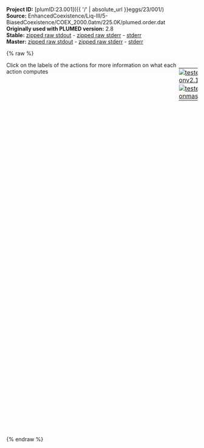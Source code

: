**Project ID:** [plumID:23.001]({{ '/' | absolute_url }}eggs/23/001/)  
**Source:** EnhancedCoexistence/Liq-III/5-BiasedCoexistence/COEX_2000.0atm/225.0K/plumed.order.dat  
**Originally used with PLUMED version:** 2.8  
**Stable:** [zipped raw stdout](plumed.order.dat.plumed.stdout.txt.zip) - [zipped raw stderr](plumed.order.dat.plumed.stderr.txt.zip) - [stderr](plumed.order.dat.plumed.stderr)  
**Master:** [zipped raw stdout](plumed.order.dat.plumed_master.stdout.txt.zip) - [zipped raw stderr](plumed.order.dat.plumed_master.stderr.txt.zip) - [stderr](plumed.order.dat.plumed_master.stderr)  

{% raw %}
<div style="width: 100%; float:left">
<div style="width: 90%; float:left" id="value_details_data/EnhancedCoexistence/Liq-III/5-BiasedCoexistence/COEX_2000.0atm/225.0K/plumed.order.dat"> Click on the labels of the actions for more information on what each action computes </div>
<div style="width: 10%; float:left"><table><tr><td style="padding:1px"><a href="plumed.order.dat.plumed.stderr"><img src="https://img.shields.io/badge/v2.10-passing-green.svg" alt="tested onv2.10" /></a></td></tr><tr><td style="padding:1px"><a href="plumed.order.dat.plumed_master.stderr"><img src="https://img.shields.io/badge/master-passing-green.svg" alt="tested onmaster" /></a></td></tr></table></div></div>
<pre style="width=97%;">
<span style="color:blue" class="comment">#Minimum overlap for sigma = 0.065</span>
<span style="color:blue" class="comment">#Liquid max: 0.535</span>
<span style="color:blue" class="comment">#Ice max: 0.9625</span>
<span style="color:blue" class="comment">#Midpoint between distribitions: 0.745</span>

<br/><span style="color:blue" class="comment">#Smooth counting of ice molecules</span>
<span id="data/EnhancedCoexistence/Liq-III/5-BiasedCoexistence/COEX_2000.0atm/225.0K/plumed.order.datrefcv_short"><span id="data/EnhancedCoexistence/Liq-III/5-BiasedCoexistence/COEX_2000.0atm/225.0K/plumed.order.datdefrefcv_short"><span class="plumedtooltip" style="color:green">ENVIRONMENTSIMILARITY<span class="right">Measure how similar the environment around atoms is to that found in some reference crystal structure. This action is <a class="toggler" href='javascript:;' onclick='toggleDisplay("data/EnhancedCoexistence/Liq-III/5-BiasedCoexistence/COEX_2000.0atm/225.0K/plumed.order.datrefcv");'>a shortcut</a> and it has <a class="toggler" href='javascript:;' onclick='toggleDisplay("data/EnhancedCoexistence/Liq-III/5-BiasedCoexistence/COEX_2000.0atm/225.0K/plumed.order.datdefrefcv");'>hidden defaults</a>. <a href="https://www.plumed.org/doc-master/user-doc/html/_e_n_v_i_r_o_n_m_e_n_t_s_i_m_i_l_a_r_i_t_y.html">More details</a><i></i></span></span> ...
 <span class="plumedtooltip">SPECIES<span class="right">this keyword is used for colvars such as coordination number<i></i></span></span>=1-2268:3
 <span class="plumedtooltip">SIGMA<span class="right"> the width to use for the gaussian kernels<i></i></span></span>=0.065
 <span class="plumedtooltip">CRYSTAL_STRUCTURE<span class="right"> Targeted crystal structure<i></i></span></span>=CUSTOM
 <span class="plumedtooltip">LABEL<span class="right">a label for the action so that its output can be referenced in the input to other actions<i></i></span></span>=<b name="data/EnhancedCoexistence/Liq-III/5-BiasedCoexistence/COEX_2000.0atm/225.0K/plumed.order.datrefcv" onclick='showPath("data/EnhancedCoexistence/Liq-III/5-BiasedCoexistence/COEX_2000.0atm/225.0K/plumed.order.dat","data/EnhancedCoexistence/Liq-III/5-BiasedCoexistence/COEX_2000.0atm/225.0K/plumed.order.datrefcv","data/EnhancedCoexistence/Liq-III/5-BiasedCoexistence/COEX_2000.0atm/225.0K/plumed.order.datrefcv_shortcut","blue")'>refcv</b><span style="display:none;" id="data/EnhancedCoexistence/Liq-III/5-BiasedCoexistence/COEX_2000.0atm/225.0K/plumed.order.datrefcv_shortcut">The ENVIRONMENTSIMILARITY action with label <b>refcv</b> calculates the following quantities:<table  align="center" frame="void" width="95%" cellpadding="5%"><tr><td width="5%"><b> Quantity </b>  </td><td width="5%"><b> Type </b>  </td><td><b> Description </b> </td></tr><tr><td width="5%">refcv</td><td width="5%"><font color="blue">vector</font></td><td>the environmental similar parameter for each of the input atoms</td></tr><tr><td width="5%">refcv_morethan-1</td><td width="5%"><font color="black">scalar</font></td><td>the number of colvars that have a value more than a threshold</td></tr><tr><td width="5%">refcv_morethan-2</td><td width="5%"><font color="black">scalar</font></td><td>the number of colvars that have a value more than a threshold</td></tr><tr><td width="5%">refcv_mean</td><td width="5%"><font color="black">scalar</font></td><td>the mean of the colvars</td></tr></table></span>
 <span class="plumedtooltip">REFERENCE_1<span class="right">PDB files with relative distances from central atom<i></i></span></span>=env1.pdb
 <span class="plumedtooltip">REFERENCE_2<span class="right">PDB files with relative distances from central atom<i></i></span></span>=env2.pdb
 <span class="plumedtooltip">REFERENCE_3<span class="right">PDB files with relative distances from central atom<i></i></span></span>=env3.pdb
 <span class="plumedtooltip">REFERENCE_4<span class="right">PDB files with relative distances from central atom<i></i></span></span>=env4.pdb
 <span class="plumedtooltip">REFERENCE_5<span class="right">PDB files with relative distances from central atom<i></i></span></span>=env5.pdb
 <span class="plumedtooltip">REFERENCE_6<span class="right">PDB files with relative distances from central atom<i></i></span></span>=env6.pdb
 <span class="plumedtooltip">REFERENCE_7<span class="right">PDB files with relative distances from central atom<i></i></span></span>=env7.pdb
 <span class="plumedtooltip">REFERENCE_8<span class="right">PDB files with relative distances from central atom<i></i></span></span>=env8.pdb
 <span class="plumedtooltip">REFERENCE_9<span class="right">PDB files with relative distances from central atom<i></i></span></span>=env9.pdb
 <span class="plumedtooltip">REFERENCE_10<span class="right">PDB files with relative distances from central atom<i></i></span></span>=env10.pdb
 <span class="plumedtooltip">REFERENCE_11<span class="right">PDB files with relative distances from central atom<i></i></span></span>=env11.pdb
 <span class="plumedtooltip">REFERENCE_12<span class="right">PDB files with relative distances from central atom<i></i></span></span>=env12.pdb
 <span class="plumedtooltip">MORE_THAN1<span class="right">calculate the number of variables that are more than a certain target value<i></i></span></span>={CUBIC D_0=0.535 D_MAX=0.925}
 <span class="plumedtooltip">MORE_THAN2<span class="right">calculate the number of variables that are more than a certain target value<i></i></span></span>={CUBIC D_0=0.745000 D_MAX=0.745001}	
 <span class="plumedtooltip">MEAN<span class="right"> calculate the mean of all the quantities<i></i></span></span>
... ENVIRONMENTSIMILARITY
</span><span id="data/EnhancedCoexistence/Liq-III/5-BiasedCoexistence/COEX_2000.0atm/225.0K/plumed.order.datdefrefcv_long" style="display:none;"><span class="plumedtooltip" style="color:green">ENVIRONMENTSIMILARITY<span class="right">Measure how similar the environment around atoms is to that found in some reference crystal structure. This action is <a class="toggler" href='javascript:;' onclick='toggleDisplay("data/EnhancedCoexistence/Liq-III/5-BiasedCoexistence/COEX_2000.0atm/225.0K/plumed.order.datrefcv");'>a shortcut</a> and uses the <a class="toggler" href='javascript:;' onclick='toggleDisplay("data/EnhancedCoexistence/Liq-III/5-BiasedCoexistence/COEX_2000.0atm/225.0K/plumed.order.datdefrefcv");'>defaults shown here</a>. <a href="https://www.plumed.org/doc-master/user-doc/html/_e_n_v_i_r_o_n_m_e_n_t_s_i_m_i_l_a_r_i_t_y.html">More details</a><i></i></span></span> ...
 <span class="plumedtooltip">SPECIES<span class="right">this keyword is used for colvars such as coordination number<i></i></span></span>=1-2268:3
 <span class="plumedtooltip">SIGMA<span class="right"> the width to use for the gaussian kernels<i></i></span></span>=0.065
 <span class="plumedtooltip">CRYSTAL_STRUCTURE<span class="right"> Targeted crystal structure<i></i></span></span>=CUSTOM
 <span class="plumedtooltip">LABEL<span class="right">a label for the action so that its output can be referenced in the input to other actions<i></i></span></span>=<b name="data/EnhancedCoexistence/Liq-III/5-BiasedCoexistence/COEX_2000.0atm/225.0K/plumed.order.datrefcv" onclick='showPath("data/EnhancedCoexistence/Liq-III/5-BiasedCoexistence/COEX_2000.0atm/225.0K/plumed.order.dat","data/EnhancedCoexistence/Liq-III/5-BiasedCoexistence/COEX_2000.0atm/225.0K/plumed.order.datrefcv","data/EnhancedCoexistence/Liq-III/5-BiasedCoexistence/COEX_2000.0atm/225.0K/plumed.order.datrefcv_shortcut","blue")'>refcv</b>
 <span class="plumedtooltip">REFERENCE_1<span class="right">PDB files with relative distances from central atom<i></i></span></span>=env1.pdb
 <span class="plumedtooltip">REFERENCE_2<span class="right">PDB files with relative distances from central atom<i></i></span></span>=env2.pdb
 <span class="plumedtooltip">REFERENCE_3<span class="right">PDB files with relative distances from central atom<i></i></span></span>=env3.pdb
 <span class="plumedtooltip">REFERENCE_4<span class="right">PDB files with relative distances from central atom<i></i></span></span>=env4.pdb
 <span class="plumedtooltip">REFERENCE_5<span class="right">PDB files with relative distances from central atom<i></i></span></span>=env5.pdb
 <span class="plumedtooltip">REFERENCE_6<span class="right">PDB files with relative distances from central atom<i></i></span></span>=env6.pdb
 <span class="plumedtooltip">REFERENCE_7<span class="right">PDB files with relative distances from central atom<i></i></span></span>=env7.pdb
 <span class="plumedtooltip">REFERENCE_8<span class="right">PDB files with relative distances from central atom<i></i></span></span>=env8.pdb
 <span class="plumedtooltip">REFERENCE_9<span class="right">PDB files with relative distances from central atom<i></i></span></span>=env9.pdb
 <span class="plumedtooltip">REFERENCE_10<span class="right">PDB files with relative distances from central atom<i></i></span></span>=env10.pdb
 <span class="plumedtooltip">REFERENCE_11<span class="right">PDB files with relative distances from central atom<i></i></span></span>=env11.pdb
 <span class="plumedtooltip">REFERENCE_12<span class="right">PDB files with relative distances from central atom<i></i></span></span>=env12.pdb
 <span class="plumedtooltip">MORE_THAN1<span class="right">calculate the number of variables that are more than a certain target value<i></i></span></span>={CUBIC D_0=0.535 D_MAX=0.925}
 <span class="plumedtooltip">MORE_THAN2<span class="right">calculate the number of variables that are more than a certain target value<i></i></span></span>={CUBIC D_0=0.745000 D_MAX=0.745001}	
 <span class="plumedtooltip">MEAN<span class="right"> calculate the mean of all the quantities<i></i></span></span>
 <span class="plumedtooltip">CUTOFF<span class="right"> how many multiples of sigma would you like to consider beyond the maximum distance in the environment<i></i></span></span>=3 <span class="plumedtooltip">LCUTOFF<span class="right"> any atoms separated by less than this tolerance should be ignored<i></i></span></span>=0.0001 <span class="plumedtooltip">LAMBDA<span class="right"> Lambda parameter<i></i></span></span>=100
... ENVIRONMENTSIMILARITY
</span></span><span id="data/EnhancedCoexistence/Liq-III/5-BiasedCoexistence/COEX_2000.0atm/225.0K/plumed.order.datrefcv_long" style="display:none;"><span style="color:blue" class="comment"># PLUMED interprets the command:
</span><span class="toggler" style="color:red" onclick='toggleDisplay("data/EnhancedCoexistence/Liq-III/5-BiasedCoexistence/COEX_2000.0atm/225.0K/plumed.order.datrefcv")'># ENVIRONMENTSIMILARITY ...</span>
<span style="color:blue" class="comment">#  SPECIES=1-2268:3</span>
<span style="color:blue" class="comment">#  SIGMA=0.065</span>
<span style="color:blue" class="comment">#  CRYSTAL_STRUCTURE=CUSTOM</span>
<span style="color:blue" class="comment">#  LABEL=refcv</span>
<span style="color:blue" class="comment">#  REFERENCE_1=env1.pdb</span>
<span style="color:blue" class="comment">#  REFERENCE_2=env2.pdb</span>
<span style="color:blue" class="comment">#  REFERENCE_3=env3.pdb</span>
<span style="color:blue" class="comment">#  REFERENCE_4=env4.pdb</span>
<span style="color:blue" class="comment">#  REFERENCE_5=env5.pdb</span>
<span style="color:blue" class="comment">#  REFERENCE_6=env6.pdb</span>
<span style="color:blue" class="comment">#  REFERENCE_7=env7.pdb</span>
<span style="color:blue" class="comment">#  REFERENCE_8=env8.pdb</span>
<span style="color:blue" class="comment">#  REFERENCE_9=env9.pdb</span>
<span style="color:blue" class="comment">#  REFERENCE_10=env10.pdb</span>
<span style="color:blue" class="comment">#  REFERENCE_11=env11.pdb</span>
<span style="color:blue" class="comment">#  REFERENCE_12=env12.pdb</span>
<span style="color:blue" class="comment">#  MORE_THAN1={CUBIC D_0=0.535 D_MAX=0.925}</span>
<span style="color:blue" class="comment">#  MORE_THAN2={CUBIC D_0=0.745000 D_MAX=0.745001}	</span>
<span style="color:blue" class="comment">#  MEAN</span>
<span style="color:blue" class="comment"># ... ENVIRONMENTSIMILARITY</span>
<span style="color:blue" class="comment"># as follows (Click the red comment above to revert to the short version of the input):</span>
<b name="data/EnhancedCoexistence/Liq-III/5-BiasedCoexistence/COEX_2000.0atm/225.0K/plumed.order.datrefcv_cmat" onclick='showPath("data/EnhancedCoexistence/Liq-III/5-BiasedCoexistence/COEX_2000.0atm/225.0K/plumed.order.dat","data/EnhancedCoexistence/Liq-III/5-BiasedCoexistence/COEX_2000.0atm/225.0K/plumed.order.datrefcv_cmat","data/EnhancedCoexistence/Liq-III/5-BiasedCoexistence/COEX_2000.0atm/225.0K/plumed.order.datrefcv_cmat","red")'>refcv_cmat</b><span style="display:none;" id="data/EnhancedCoexistence/Liq-III/5-BiasedCoexistence/COEX_2000.0atm/225.0K/plumed.order.datrefcv_cmat">The DISTANCE_MATRIX action with label <b>refcv_cmat</b> calculates the following quantities:<table  align="center" frame="void" width="95%" cellpadding="5%"><tr><td width="5%"><b> Quantity </b>  </td><td width="5%"><b> Type </b>  </td><td><b> Description </b> </td></tr><tr><td width="5%">refcv_cmat.w</td><td width="5%"><font color="red">matrix</font></td><td>a matrix containing the weights for the bonds between each pair of atoms</td></tr><tr><td width="5%">refcv_cmat.x</td><td width="5%"><font color="red">matrix</font></td><td>the projection of the bond on the x axis</td></tr><tr><td width="5%">refcv_cmat.y</td><td width="5%"><font color="red">matrix</font></td><td>the projection of the bond on the y axis</td></tr><tr><td width="5%">refcv_cmat.z</td><td width="5%"><font color="red">matrix</font></td><td>the projection of the bond on the z axis</td></tr></table></span>: <span class="plumedtooltip" style="color:green">DISTANCE_MATRIX<span class="right">Calculate a matrix of distances <a href="https://www.plumed.org/doc-master/user-doc/html/_d_i_s_t_a_n_c_e__m_a_t_r_i_x.html" style="color:green">More details</a><i></i></span></span> <span class="plumedtooltip">COMPONENTS<span class="right"> also calculate the components of the vector connecting the atoms in the contact matrix<i></i></span></span> <span class="plumedtooltip">GROUP<span class="right">the atoms for which you would like to calculate the adjacency matrix<i></i></span></span>=1-2268:3 <span class="plumedtooltip">CUTOFF<span class="right"> ignore distances that have a value larger than this cutoff<i></i></span></span>=0.61376
<b name="data/EnhancedCoexistence/Liq-III/5-BiasedCoexistence/COEX_2000.0atm/225.0K/plumed.order.datrefcv_grp" onclick='showPath("data/EnhancedCoexistence/Liq-III/5-BiasedCoexistence/COEX_2000.0atm/225.0K/plumed.order.dat","data/EnhancedCoexistence/Liq-III/5-BiasedCoexistence/COEX_2000.0atm/225.0K/plumed.order.datrefcv_grp","data/EnhancedCoexistence/Liq-III/5-BiasedCoexistence/COEX_2000.0atm/225.0K/plumed.order.datrefcv_grp","violet")'>refcv_grp</b><span style="display:none;" id="data/EnhancedCoexistence/Liq-III/5-BiasedCoexistence/COEX_2000.0atm/225.0K/plumed.order.datrefcv_grp">The GROUP action with label <b>refcv_grp</b> calculates the following quantities:<table  align="center" frame="void" width="95%" cellpadding="5%"><tr><td width="5%"><b> Quantity </b>  </td><td width="5%"><b> Type </b>  </td><td><b> Description </b> </td></tr><tr><td width="5%">refcv_grp</td><td width="5%"><font color="violet">atoms</font></td><td>indices of atoms specified in GROUP</td></tr></table></span>: <span class="plumedtooltip" style="color:green">GROUP<span class="right">Define a group of atoms so that a particular list of atoms can be referenced with a single label in definitions of CVs or virtual atoms. <a href="https://www.plumed.org/doc-master/user-doc/html/_g_r_o_u_p.html" style="color:green">More details</a><i></i></span></span> <span class="plumedtooltip">ATOMS<span class="right">the numerical indexes for the set of atoms in the group<i></i></span></span>=1-2268:3
<b name="data/EnhancedCoexistence/Liq-III/5-BiasedCoexistence/COEX_2000.0atm/225.0K/plumed.order.datrefcv_ones" onclick='showPath("data/EnhancedCoexistence/Liq-III/5-BiasedCoexistence/COEX_2000.0atm/225.0K/plumed.order.dat","data/EnhancedCoexistence/Liq-III/5-BiasedCoexistence/COEX_2000.0atm/225.0K/plumed.order.datrefcv_ones","data/EnhancedCoexistence/Liq-III/5-BiasedCoexistence/COEX_2000.0atm/225.0K/plumed.order.datrefcv_ones","blue")'>refcv_ones</b><span style="display:none;" id="data/EnhancedCoexistence/Liq-III/5-BiasedCoexistence/COEX_2000.0atm/225.0K/plumed.order.datrefcv_ones">The CONSTANT action with label <b>refcv_ones</b> calculates the following quantities:<table  align="center" frame="void" width="95%" cellpadding="5%"><tr><td width="5%"><b> Quantity </b>  </td><td width="5%"><b> Type </b>  </td><td><b> Description </b> </td></tr><tr><td width="5%">refcv_ones</td><td width="5%"><font color="blue">vector</font></td><td>the constant value that was read from the plumed input</td></tr></table></span>: <span class="plumedtooltip" style="color:green">ONES<span class="right">Create a constant vector with all elements equal to one <a href="https://www.plumed.org/doc-master/user-doc/html/_o_n_e_s.html" style="color:green">More details</a><i></i></span></span> <span class="plumedtooltip">SIZE<span class="right">the number of ones that you would like to create<i></i></span></span>=756
<b name="data/EnhancedCoexistence/Liq-III/5-BiasedCoexistence/COEX_2000.0atm/225.0K/plumed.order.datrefcv_matenv1" onclick='showPath("data/EnhancedCoexistence/Liq-III/5-BiasedCoexistence/COEX_2000.0atm/225.0K/plumed.order.dat","data/EnhancedCoexistence/Liq-III/5-BiasedCoexistence/COEX_2000.0atm/225.0K/plumed.order.datrefcv_matenv1","data/EnhancedCoexistence/Liq-III/5-BiasedCoexistence/COEX_2000.0atm/225.0K/plumed.order.datrefcv_matenv1","red")'>refcv_matenv1</b><span style="display:none;" id="data/EnhancedCoexistence/Liq-III/5-BiasedCoexistence/COEX_2000.0atm/225.0K/plumed.order.datrefcv_matenv1">The CUSTOM action with label <b>refcv_matenv1</b> calculates the following quantities:<table  align="center" frame="void" width="95%" cellpadding="5%"><tr><td width="5%"><b> Quantity </b>  </td><td width="5%"><b> Type </b>  </td><td><b> Description </b> </td></tr><tr><td width="5%">refcv_matenv1</td><td width="5%"><font color="red">matrix</font></td><td>the matrix obtained by doing an element-wise application of an arbitrary function to the input matrix</td></tr></table></span>: <span class="plumedtooltip" style="color:green">CUSTOM<span class="right">Calculate a combination of variables using a custom expression. <a href="https://www.plumed.org/doc-master/user-doc/html/_c_u_s_t_o_m.html" style="color:green">More details</a><i></i></span></span> <span class="plumedtooltip">ARG<span class="right">the values input to this function<i></i></span></span>=<b name="data/EnhancedCoexistence/Liq-III/5-BiasedCoexistence/COEX_2000.0atm/225.0K/plumed.order.datrefcv_cmat">refcv_cmat.x</b>,<b name="data/EnhancedCoexistence/Liq-III/5-BiasedCoexistence/COEX_2000.0atm/225.0K/plumed.order.datrefcv_cmat">refcv_cmat.y</b>,<b name="data/EnhancedCoexistence/Liq-III/5-BiasedCoexistence/COEX_2000.0atm/225.0K/plumed.order.datrefcv_cmat">refcv_cmat.z</b>,<b name="data/EnhancedCoexistence/Liq-III/5-BiasedCoexistence/COEX_2000.0atm/225.0K/plumed.order.datrefcv_cmat">refcv_cmat.w</b> <span class="plumedtooltip">VAR<span class="right">the names to give each of the arguments in the function<i></i></span></span>=x,y,z,w <span class="plumedtooltip">PERIODIC<span class="right">if the output of your function is periodic then you should specify the periodicity of the function<i></i></span></span>=NO <span class="plumedtooltip">FUNC<span class="right">the function you wish to evaluate<i></i></span></span>=(step(w-0.0001)*step(0.61376-w)/17)*(exp(-((x-0.271)^2+(y--0.009)^2+(z-0.013)^2)/(4*0.004225))+exp(-((x-0.152)^2+(y--0.128)^2+(z-0.313)^2)/(4*0.004225))+exp(-((x--0.189)^2+(y--0.069)^2+(z-0.189)^2)/(4*0.004225))+exp(-((x-0.205)^2+(y-0.331)^2+(z-0.142)^2)/(4*0.004225))+exp(-((x--0.188)^2+(y-0.328)^2+(z-0.157)^2)/(4*0.004225))+exp(-((x--0.128)^2+(y-0.139)^2+(z-0.359)^2)/(4*0.004225))+exp(-((x-0.145)^2+(y-0.142)^2+(z-0.345)^2)/(4*0.004225))+exp(-((x-0.339)^2+(y-0.196)^2+(z--0.1484)^2)/(4*0.004225))+exp(-((x--0.3274)^2+(y-0.196)^2+(z--0.1484)^2)/(4*0.004225))+exp(-((x--0.128)^2+(y-0.139)^2+(z--0.3344)^2)/(4*0.004225))+exp(-((x-0.205)^2+(y--0.3354)^2+(z-0.142)^2)/(4*0.004225))+exp(-((x-0.145)^2+(y-0.142)^2+(z--0.3484)^2)/(4*0.004225))+exp(-((x--0.188)^2+(y--0.3384)^2+(z-0.157)^2)/(4*0.004225))+exp(-((x--0.053)^2+(y--0.189)^2+(z--0.2084)^2)/(4*0.004225))+exp(-((x-0.006)^2+(y-0.273)^2+(z--0.0334)^2)/(4*0.004225))+exp(-((x-0.006)^2+(y--0.3934)^2+(z--0.0334)^2)/(4*0.004225))+exp(-((x--0.3954)^2+(y--0.009)^2+(z-0.013)^2)/(4*0.004225)))
<b name="data/EnhancedCoexistence/Liq-III/5-BiasedCoexistence/COEX_2000.0atm/225.0K/plumed.order.datrefcv_env1" onclick='showPath("data/EnhancedCoexistence/Liq-III/5-BiasedCoexistence/COEX_2000.0atm/225.0K/plumed.order.dat","data/EnhancedCoexistence/Liq-III/5-BiasedCoexistence/COEX_2000.0atm/225.0K/plumed.order.datrefcv_env1","data/EnhancedCoexistence/Liq-III/5-BiasedCoexistence/COEX_2000.0atm/225.0K/plumed.order.datrefcv_env1","blue")'>refcv_env1</b><span style="display:none;" id="data/EnhancedCoexistence/Liq-III/5-BiasedCoexistence/COEX_2000.0atm/225.0K/plumed.order.datrefcv_env1">The MATRIX_VECTOR_PRODUCT action with label <b>refcv_env1</b> calculates the following quantities:<table  align="center" frame="void" width="95%" cellpadding="5%"><tr><td width="5%"><b> Quantity </b>  </td><td width="5%"><b> Type </b>  </td><td><b> Description </b> </td></tr><tr><td width="5%">refcv_env1</td><td width="5%"><font color="blue">vector</font></td><td>the vector that is obtained by taking the product between the matrix and the vector that were input</td></tr></table></span>: <span class="plumedtooltip" style="color:green">MATRIX_VECTOR_PRODUCT<span class="right">Calculate the product of the matrix and the vector <a href="https://www.plumed.org/doc-master/user-doc/html/_m_a_t_r_i_x__v_e_c_t_o_r__p_r_o_d_u_c_t.html" style="color:green">More details</a><i></i></span></span> <span class="plumedtooltip">ARG<span class="right">the label for the matrix and the vector/scalar that are being multiplied<i></i></span></span>=<b name="data/EnhancedCoexistence/Liq-III/5-BiasedCoexistence/COEX_2000.0atm/225.0K/plumed.order.datrefcv_matenv1">refcv_matenv1</b>,<b name="data/EnhancedCoexistence/Liq-III/5-BiasedCoexistence/COEX_2000.0atm/225.0K/plumed.order.datrefcv_ones">refcv_ones</b>
<b name="data/EnhancedCoexistence/Liq-III/5-BiasedCoexistence/COEX_2000.0atm/225.0K/plumed.order.datrefcv_matenv2" onclick='showPath("data/EnhancedCoexistence/Liq-III/5-BiasedCoexistence/COEX_2000.0atm/225.0K/plumed.order.dat","data/EnhancedCoexistence/Liq-III/5-BiasedCoexistence/COEX_2000.0atm/225.0K/plumed.order.datrefcv_matenv2","data/EnhancedCoexistence/Liq-III/5-BiasedCoexistence/COEX_2000.0atm/225.0K/plumed.order.datrefcv_matenv2","red")'>refcv_matenv2</b><span style="display:none;" id="data/EnhancedCoexistence/Liq-III/5-BiasedCoexistence/COEX_2000.0atm/225.0K/plumed.order.datrefcv_matenv2">The CUSTOM action with label <b>refcv_matenv2</b> calculates the following quantities:<table  align="center" frame="void" width="95%" cellpadding="5%"><tr><td width="5%"><b> Quantity </b>  </td><td width="5%"><b> Type </b>  </td><td><b> Description </b> </td></tr><tr><td width="5%">refcv_matenv2</td><td width="5%"><font color="red">matrix</font></td><td>the matrix obtained by doing an element-wise application of an arbitrary function to the input matrix</td></tr></table></span>: <span class="plumedtooltip" style="color:green">CUSTOM<span class="right">Calculate a combination of variables using a custom expression. <a href="https://www.plumed.org/doc-master/user-doc/html/_c_u_s_t_o_m.html" style="color:green">More details</a><i></i></span></span> <span class="plumedtooltip">ARG<span class="right">the values input to this function<i></i></span></span>=<b name="data/EnhancedCoexistence/Liq-III/5-BiasedCoexistence/COEX_2000.0atm/225.0K/plumed.order.datrefcv_cmat">refcv_cmat.x</b>,<b name="data/EnhancedCoexistence/Liq-III/5-BiasedCoexistence/COEX_2000.0atm/225.0K/plumed.order.datrefcv_cmat">refcv_cmat.y</b>,<b name="data/EnhancedCoexistence/Liq-III/5-BiasedCoexistence/COEX_2000.0atm/225.0K/plumed.order.datrefcv_cmat">refcv_cmat.z</b>,<b name="data/EnhancedCoexistence/Liq-III/5-BiasedCoexistence/COEX_2000.0atm/225.0K/plumed.order.datrefcv_cmat">refcv_cmat.w</b> <span class="plumedtooltip">VAR<span class="right">the names to give each of the arguments in the function<i></i></span></span>=x,y,z,w <span class="plumedtooltip">PERIODIC<span class="right">if the output of your function is periodic then you should specify the periodicity of the function<i></i></span></span>=NO <span class="plumedtooltip">FUNC<span class="right">the function you wish to evaluate<i></i></span></span>=(step(w-0.0001)*step(0.61376-w)/17)*(exp(-((x-0.119)^2+(y-0.119)^2+(z--0.3)^2)/(4*0.004225))+exp(-((x--0.341)^2+(y-0.059)^2+(z--0.124)^2)/(4*0.004225))+exp(-((x--0.205)^2+(y--0.061)^2+(z-0.172)^2)/(4*0.004225))+exp(-((x-0.19)^2+(y--0.071)^2+(z-0.202)^2)/(4*0.004225))+exp(-((x--0.28)^2+(y-0.267)^2+(z-0.046)^2)/(4*0.004225))+exp(-((x--0.007)^2+(y-0.27)^2+(z-0.032)^2)/(4*0.004225))+exp(-((x-0.3264)^2+(y--0.2104)^2+(z--0.156)^2)/(4*0.004225))+exp(-((x-0.3254)^2+(y-0.059)^2+(z--0.124)^2)/(4*0.004225))+exp(-((x--0.152)^2+(y-0.128)^2+(z--0.313)^2)/(4*0.004225))+exp(-((x-0.053)^2+(y--0.2074)^2+(z--0.171)^2)/(4*0.004225))+exp(-((x--0.007)^2+(y--0.3964)^2+(z-0.032)^2)/(4*0.004225)))
<b name="data/EnhancedCoexistence/Liq-III/5-BiasedCoexistence/COEX_2000.0atm/225.0K/plumed.order.datrefcv_env2" onclick='showPath("data/EnhancedCoexistence/Liq-III/5-BiasedCoexistence/COEX_2000.0atm/225.0K/plumed.order.dat","data/EnhancedCoexistence/Liq-III/5-BiasedCoexistence/COEX_2000.0atm/225.0K/plumed.order.datrefcv_env2","data/EnhancedCoexistence/Liq-III/5-BiasedCoexistence/COEX_2000.0atm/225.0K/plumed.order.datrefcv_env2","blue")'>refcv_env2</b><span style="display:none;" id="data/EnhancedCoexistence/Liq-III/5-BiasedCoexistence/COEX_2000.0atm/225.0K/plumed.order.datrefcv_env2">The MATRIX_VECTOR_PRODUCT action with label <b>refcv_env2</b> calculates the following quantities:<table  align="center" frame="void" width="95%" cellpadding="5%"><tr><td width="5%"><b> Quantity </b>  </td><td width="5%"><b> Type </b>  </td><td><b> Description </b> </td></tr><tr><td width="5%">refcv_env2</td><td width="5%"><font color="blue">vector</font></td><td>the vector that is obtained by taking the product between the matrix and the vector that were input</td></tr></table></span>: <span class="plumedtooltip" style="color:green">MATRIX_VECTOR_PRODUCT<span class="right">Calculate the product of the matrix and the vector <a href="https://www.plumed.org/doc-master/user-doc/html/_m_a_t_r_i_x__v_e_c_t_o_r__p_r_o_d_u_c_t.html" style="color:green">More details</a><i></i></span></span> <span class="plumedtooltip">ARG<span class="right">the label for the matrix and the vector/scalar that are being multiplied<i></i></span></span>=<b name="data/EnhancedCoexistence/Liq-III/5-BiasedCoexistence/COEX_2000.0atm/225.0K/plumed.order.datrefcv_matenv2">refcv_matenv2</b>,<b name="data/EnhancedCoexistence/Liq-III/5-BiasedCoexistence/COEX_2000.0atm/225.0K/plumed.order.datrefcv_ones">refcv_ones</b>
<b name="data/EnhancedCoexistence/Liq-III/5-BiasedCoexistence/COEX_2000.0atm/225.0K/plumed.order.datrefcv_matenv3" onclick='showPath("data/EnhancedCoexistence/Liq-III/5-BiasedCoexistence/COEX_2000.0atm/225.0K/plumed.order.dat","data/EnhancedCoexistence/Liq-III/5-BiasedCoexistence/COEX_2000.0atm/225.0K/plumed.order.datrefcv_matenv3","data/EnhancedCoexistence/Liq-III/5-BiasedCoexistence/COEX_2000.0atm/225.0K/plumed.order.datrefcv_matenv3","red")'>refcv_matenv3</b><span style="display:none;" id="data/EnhancedCoexistence/Liq-III/5-BiasedCoexistence/COEX_2000.0atm/225.0K/plumed.order.datrefcv_matenv3">The CUSTOM action with label <b>refcv_matenv3</b> calculates the following quantities:<table  align="center" frame="void" width="95%" cellpadding="5%"><tr><td width="5%"><b> Quantity </b>  </td><td width="5%"><b> Type </b>  </td><td><b> Description </b> </td></tr><tr><td width="5%">refcv_matenv3</td><td width="5%"><font color="red">matrix</font></td><td>the matrix obtained by doing an element-wise application of an arbitrary function to the input matrix</td></tr></table></span>: <span class="plumedtooltip" style="color:green">CUSTOM<span class="right">Calculate a combination of variables using a custom expression. <a href="https://www.plumed.org/doc-master/user-doc/html/_c_u_s_t_o_m.html" style="color:green">More details</a><i></i></span></span> <span class="plumedtooltip">ARG<span class="right">the values input to this function<i></i></span></span>=<b name="data/EnhancedCoexistence/Liq-III/5-BiasedCoexistence/COEX_2000.0atm/225.0K/plumed.order.datrefcv_cmat">refcv_cmat.x</b>,<b name="data/EnhancedCoexistence/Liq-III/5-BiasedCoexistence/COEX_2000.0atm/225.0K/plumed.order.datrefcv_cmat">refcv_cmat.y</b>,<b name="data/EnhancedCoexistence/Liq-III/5-BiasedCoexistence/COEX_2000.0atm/225.0K/plumed.order.datrefcv_cmat">refcv_cmat.z</b>,<b name="data/EnhancedCoexistence/Liq-III/5-BiasedCoexistence/COEX_2000.0atm/225.0K/plumed.order.datrefcv_cmat">refcv_cmat.w</b> <span class="plumedtooltip">VAR<span class="right">the names to give each of the arguments in the function<i></i></span></span>=x,y,z,w <span class="plumedtooltip">PERIODIC<span class="right">if the output of your function is periodic then you should specify the periodicity of the function<i></i></span></span>=NO <span class="plumedtooltip">FUNC<span class="right">the function you wish to evaluate<i></i></span></span>=(step(w-0.0001)*step(0.61376-w)/17)*(exp(-((x-0.003)^2+(y--0.395)^2+(z--0.03)^2)/(4*0.004225))+exp(-((x--0.194)^2+(y--0.054)^2+(z--0.2)^2)/(4*0.004225))+exp(-((x--0.333)^2+(y-0.077)^2+(z-0.115)^2)/(4*0.004225))+exp(-((x--0.068)^2+(y--0.205)^2+(z-0.1614)^2)/(4*0.004225))+exp(-((x--0.339)^2+(y--0.196)^2+(z-0.1484)^2)/(4*0.004225))+exp(-((x--0.134)^2+(y-0.135)^2+(z-0.2904)^2)/(4*0.004225))+exp(-((x-0.003)^2+(y-0.2714)^2+(z--0.03)^2)/(4*0.004225))+exp(-((x-0.1994)^2+(y--0.057)^2+(z--0.186)^2)/(4*0.004225))+exp(-((x-0.3334)^2+(y-0.077)^2+(z-0.115)^2)/(4*0.004225))+exp(-((x-0.3274)^2+(y--0.196)^2+(z-0.1484)^2)/(4*0.004225))+exp(-((x-0.1394)^2+(y-0.132)^2+(z-0.3054)^2)/(4*0.004225))+exp(-((x-0.2744)^2+(y-0.2814)^2+(z--0.06)^2)/(4*0.004225)))
<b name="data/EnhancedCoexistence/Liq-III/5-BiasedCoexistence/COEX_2000.0atm/225.0K/plumed.order.datrefcv_env3" onclick='showPath("data/EnhancedCoexistence/Liq-III/5-BiasedCoexistence/COEX_2000.0atm/225.0K/plumed.order.dat","data/EnhancedCoexistence/Liq-III/5-BiasedCoexistence/COEX_2000.0atm/225.0K/plumed.order.datrefcv_env3","data/EnhancedCoexistence/Liq-III/5-BiasedCoexistence/COEX_2000.0atm/225.0K/plumed.order.datrefcv_env3","blue")'>refcv_env3</b><span style="display:none;" id="data/EnhancedCoexistence/Liq-III/5-BiasedCoexistence/COEX_2000.0atm/225.0K/plumed.order.datrefcv_env3">The MATRIX_VECTOR_PRODUCT action with label <b>refcv_env3</b> calculates the following quantities:<table  align="center" frame="void" width="95%" cellpadding="5%"><tr><td width="5%"><b> Quantity </b>  </td><td width="5%"><b> Type </b>  </td><td><b> Description </b> </td></tr><tr><td width="5%">refcv_env3</td><td width="5%"><font color="blue">vector</font></td><td>the vector that is obtained by taking the product between the matrix and the vector that were input</td></tr></table></span>: <span class="plumedtooltip" style="color:green">MATRIX_VECTOR_PRODUCT<span class="right">Calculate the product of the matrix and the vector <a href="https://www.plumed.org/doc-master/user-doc/html/_m_a_t_r_i_x__v_e_c_t_o_r__p_r_o_d_u_c_t.html" style="color:green">More details</a><i></i></span></span> <span class="plumedtooltip">ARG<span class="right">the label for the matrix and the vector/scalar that are being multiplied<i></i></span></span>=<b name="data/EnhancedCoexistence/Liq-III/5-BiasedCoexistence/COEX_2000.0atm/225.0K/plumed.order.datrefcv_matenv3">refcv_matenv3</b>,<b name="data/EnhancedCoexistence/Liq-III/5-BiasedCoexistence/COEX_2000.0atm/225.0K/plumed.order.datrefcv_ones">refcv_ones</b>
<b name="data/EnhancedCoexistence/Liq-III/5-BiasedCoexistence/COEX_2000.0atm/225.0K/plumed.order.datrefcv_matenv4" onclick='showPath("data/EnhancedCoexistence/Liq-III/5-BiasedCoexistence/COEX_2000.0atm/225.0K/plumed.order.dat","data/EnhancedCoexistence/Liq-III/5-BiasedCoexistence/COEX_2000.0atm/225.0K/plumed.order.datrefcv_matenv4","data/EnhancedCoexistence/Liq-III/5-BiasedCoexistence/COEX_2000.0atm/225.0K/plumed.order.datrefcv_matenv4","red")'>refcv_matenv4</b><span style="display:none;" id="data/EnhancedCoexistence/Liq-III/5-BiasedCoexistence/COEX_2000.0atm/225.0K/plumed.order.datrefcv_matenv4">The CUSTOM action with label <b>refcv_matenv4</b> calculates the following quantities:<table  align="center" frame="void" width="95%" cellpadding="5%"><tr><td width="5%"><b> Quantity </b>  </td><td width="5%"><b> Type </b>  </td><td><b> Description </b> </td></tr><tr><td width="5%">refcv_matenv4</td><td width="5%"><font color="red">matrix</font></td><td>the matrix obtained by doing an element-wise application of an arbitrary function to the input matrix</td></tr></table></span>: <span class="plumedtooltip" style="color:green">CUSTOM<span class="right">Calculate a combination of variables using a custom expression. <a href="https://www.plumed.org/doc-master/user-doc/html/_c_u_s_t_o_m.html" style="color:green">More details</a><i></i></span></span> <span class="plumedtooltip">ARG<span class="right">the values input to this function<i></i></span></span>=<b name="data/EnhancedCoexistence/Liq-III/5-BiasedCoexistence/COEX_2000.0atm/225.0K/plumed.order.datrefcv_cmat">refcv_cmat.x</b>,<b name="data/EnhancedCoexistence/Liq-III/5-BiasedCoexistence/COEX_2000.0atm/225.0K/plumed.order.datrefcv_cmat">refcv_cmat.y</b>,<b name="data/EnhancedCoexistence/Liq-III/5-BiasedCoexistence/COEX_2000.0atm/225.0K/plumed.order.datrefcv_cmat">refcv_cmat.z</b>,<b name="data/EnhancedCoexistence/Liq-III/5-BiasedCoexistence/COEX_2000.0atm/225.0K/plumed.order.datrefcv_cmat">refcv_cmat.w</b> <span class="plumedtooltip">VAR<span class="right">the names to give each of the arguments in the function<i></i></span></span>=x,y,z,w <span class="plumedtooltip">PERIODIC<span class="right">if the output of your function is periodic then you should specify the periodicity of the function<i></i></span></span>=NO <span class="plumedtooltip">FUNC<span class="right">the function you wish to evaluate<i></i></span></span>=(step(w-0.0001)*step(0.61376-w)/17)*(exp(-((x--0.061)^2+(y--0.208)^2+(z--0.17)^2)/(4*0.004225))+exp(-((x--0.06)^2+(y-0.189)^2+(z--0.202)^2)/(4*0.004225))+exp(-((x-0.075)^2+(y--0.328)^2+(z-0.126)^2)/(4*0.004225))+exp(-((x-0.273)^2+(y-0.003)^2+(z--0.014)^2)/(4*0.004225))+exp(-((x-0.134)^2+(y-0.134)^2+(z-0.301)^2)/(4*0.004225))+exp(-((x-0.128)^2+(y--0.139)^2+(z-0.3344)^2)/(4*0.004225))+exp(-((x-0.075)^2+(y-0.3384)^2+(z-0.126)^2)/(4*0.004225))+exp(-((x-0.128)^2+(y--0.139)^2+(z--0.359)^2)/(4*0.004225))+exp(-((x-0.28)^2+(y--0.267)^2+(z--0.046)^2)/(4*0.004225))+exp(-((x--0.1994)^2+(y-0.057)^2+(z-0.186)^2)/(4*0.004225))+exp(-((x--0.3934)^2+(y-0.003)^2+(z--0.014)^2)/(4*0.004225))+exp(-((x--0.1964)^2+(y-0.3284)^2+(z-0.156)^2)/(4*0.004225)))
<b name="data/EnhancedCoexistence/Liq-III/5-BiasedCoexistence/COEX_2000.0atm/225.0K/plumed.order.datrefcv_env4" onclick='showPath("data/EnhancedCoexistence/Liq-III/5-BiasedCoexistence/COEX_2000.0atm/225.0K/plumed.order.dat","data/EnhancedCoexistence/Liq-III/5-BiasedCoexistence/COEX_2000.0atm/225.0K/plumed.order.datrefcv_env4","data/EnhancedCoexistence/Liq-III/5-BiasedCoexistence/COEX_2000.0atm/225.0K/plumed.order.datrefcv_env4","blue")'>refcv_env4</b><span style="display:none;" id="data/EnhancedCoexistence/Liq-III/5-BiasedCoexistence/COEX_2000.0atm/225.0K/plumed.order.datrefcv_env4">The MATRIX_VECTOR_PRODUCT action with label <b>refcv_env4</b> calculates the following quantities:<table  align="center" frame="void" width="95%" cellpadding="5%"><tr><td width="5%"><b> Quantity </b>  </td><td width="5%"><b> Type </b>  </td><td><b> Description </b> </td></tr><tr><td width="5%">refcv_env4</td><td width="5%"><font color="blue">vector</font></td><td>the vector that is obtained by taking the product between the matrix and the vector that were input</td></tr></table></span>: <span class="plumedtooltip" style="color:green">MATRIX_VECTOR_PRODUCT<span class="right">Calculate the product of the matrix and the vector <a href="https://www.plumed.org/doc-master/user-doc/html/_m_a_t_r_i_x__v_e_c_t_o_r__p_r_o_d_u_c_t.html" style="color:green">More details</a><i></i></span></span> <span class="plumedtooltip">ARG<span class="right">the label for the matrix and the vector/scalar that are being multiplied<i></i></span></span>=<b name="data/EnhancedCoexistence/Liq-III/5-BiasedCoexistence/COEX_2000.0atm/225.0K/plumed.order.datrefcv_matenv4">refcv_matenv4</b>,<b name="data/EnhancedCoexistence/Liq-III/5-BiasedCoexistence/COEX_2000.0atm/225.0K/plumed.order.datrefcv_ones">refcv_ones</b>
<b name="data/EnhancedCoexistence/Liq-III/5-BiasedCoexistence/COEX_2000.0atm/225.0K/plumed.order.datrefcv_matenv5" onclick='showPath("data/EnhancedCoexistence/Liq-III/5-BiasedCoexistence/COEX_2000.0atm/225.0K/plumed.order.dat","data/EnhancedCoexistence/Liq-III/5-BiasedCoexistence/COEX_2000.0atm/225.0K/plumed.order.datrefcv_matenv5","data/EnhancedCoexistence/Liq-III/5-BiasedCoexistence/COEX_2000.0atm/225.0K/plumed.order.datrefcv_matenv5","red")'>refcv_matenv5</b><span style="display:none;" id="data/EnhancedCoexistence/Liq-III/5-BiasedCoexistence/COEX_2000.0atm/225.0K/plumed.order.datrefcv_matenv5">The CUSTOM action with label <b>refcv_matenv5</b> calculates the following quantities:<table  align="center" frame="void" width="95%" cellpadding="5%"><tr><td width="5%"><b> Quantity </b>  </td><td width="5%"><b> Type </b>  </td><td><b> Description </b> </td></tr><tr><td width="5%">refcv_matenv5</td><td width="5%"><font color="red">matrix</font></td><td>the matrix obtained by doing an element-wise application of an arbitrary function to the input matrix</td></tr></table></span>: <span class="plumedtooltip" style="color:green">CUSTOM<span class="right">Calculate a combination of variables using a custom expression. <a href="https://www.plumed.org/doc-master/user-doc/html/_c_u_s_t_o_m.html" style="color:green">More details</a><i></i></span></span> <span class="plumedtooltip">ARG<span class="right">the values input to this function<i></i></span></span>=<b name="data/EnhancedCoexistence/Liq-III/5-BiasedCoexistence/COEX_2000.0atm/225.0K/plumed.order.datrefcv_cmat">refcv_cmat.x</b>,<b name="data/EnhancedCoexistence/Liq-III/5-BiasedCoexistence/COEX_2000.0atm/225.0K/plumed.order.datrefcv_cmat">refcv_cmat.y</b>,<b name="data/EnhancedCoexistence/Liq-III/5-BiasedCoexistence/COEX_2000.0atm/225.0K/plumed.order.datrefcv_cmat">refcv_cmat.z</b>,<b name="data/EnhancedCoexistence/Liq-III/5-BiasedCoexistence/COEX_2000.0atm/225.0K/plumed.order.datrefcv_cmat">refcv_cmat.w</b> <span class="plumedtooltip">VAR<span class="right">the names to give each of the arguments in the function<i></i></span></span>=x,y,z,w <span class="plumedtooltip">PERIODIC<span class="right">if the output of your function is periodic then you should specify the periodicity of the function<i></i></span></span>=NO <span class="plumedtooltip">FUNC<span class="right">the function you wish to evaluate<i></i></span></span>=(step(w-0.0001)*step(0.61376-w)/17)*(exp(-((x-0.066)^2+(y--0.34)^2+(z--0.129)^2)/(4*0.004225))+exp(-((x--0.393)^2+(y--0.003)^2+(z-0.015)^2)/(4*0.004225))+exp(-((x--0.06)^2+(y--0.189)^2+(z-0.203)^2)/(4*0.004225))+exp(-((x-0.137)^2+(y-0.1364)^2+(z--0.3204)^2)/(4*0.004225))+exp(-((x-0.066)^2+(y-0.3264)^2+(z--0.129)^2)/(4*0.004225))+exp(-((x--0.053)^2+(y-0.2074)^2+(z-0.171)^2)/(4*0.004225))+exp(-((x--0.205)^2+(y-0.3354)^2+(z--0.142)^2)/(4*0.004225))+exp(-((x-0.2734)^2+(y--0.003)^2+(z-0.015)^2)/(4*0.004225))+exp(-((x-0.2724)^2+(y-0.2664)^2+(z-0.047)^2)/(4*0.004225))+exp(-((x--0.205)^2+(y--0.331)^2+(z--0.142)^2)/(4*0.004225))+exp(-((x-0.134)^2+(y--0.135)^2+(z--0.2904)^2)/(4*0.004225))+exp(-((x--0.199)^2+(y--0.058)^2+(z--0.1754)^2)/(4*0.004225)))
<b name="data/EnhancedCoexistence/Liq-III/5-BiasedCoexistence/COEX_2000.0atm/225.0K/plumed.order.datrefcv_env5" onclick='showPath("data/EnhancedCoexistence/Liq-III/5-BiasedCoexistence/COEX_2000.0atm/225.0K/plumed.order.dat","data/EnhancedCoexistence/Liq-III/5-BiasedCoexistence/COEX_2000.0atm/225.0K/plumed.order.datrefcv_env5","data/EnhancedCoexistence/Liq-III/5-BiasedCoexistence/COEX_2000.0atm/225.0K/plumed.order.datrefcv_env5","blue")'>refcv_env5</b><span style="display:none;" id="data/EnhancedCoexistence/Liq-III/5-BiasedCoexistence/COEX_2000.0atm/225.0K/plumed.order.datrefcv_env5">The MATRIX_VECTOR_PRODUCT action with label <b>refcv_env5</b> calculates the following quantities:<table  align="center" frame="void" width="95%" cellpadding="5%"><tr><td width="5%"><b> Quantity </b>  </td><td width="5%"><b> Type </b>  </td><td><b> Description </b> </td></tr><tr><td width="5%">refcv_env5</td><td width="5%"><font color="blue">vector</font></td><td>the vector that is obtained by taking the product between the matrix and the vector that were input</td></tr></table></span>: <span class="plumedtooltip" style="color:green">MATRIX_VECTOR_PRODUCT<span class="right">Calculate the product of the matrix and the vector <a href="https://www.plumed.org/doc-master/user-doc/html/_m_a_t_r_i_x__v_e_c_t_o_r__p_r_o_d_u_c_t.html" style="color:green">More details</a><i></i></span></span> <span class="plumedtooltip">ARG<span class="right">the label for the matrix and the vector/scalar that are being multiplied<i></i></span></span>=<b name="data/EnhancedCoexistence/Liq-III/5-BiasedCoexistence/COEX_2000.0atm/225.0K/plumed.order.datrefcv_matenv5">refcv_matenv5</b>,<b name="data/EnhancedCoexistence/Liq-III/5-BiasedCoexistence/COEX_2000.0atm/225.0K/plumed.order.datrefcv_ones">refcv_ones</b>
<b name="data/EnhancedCoexistence/Liq-III/5-BiasedCoexistence/COEX_2000.0atm/225.0K/plumed.order.datrefcv_matenv6" onclick='showPath("data/EnhancedCoexistence/Liq-III/5-BiasedCoexistence/COEX_2000.0atm/225.0K/plumed.order.dat","data/EnhancedCoexistence/Liq-III/5-BiasedCoexistence/COEX_2000.0atm/225.0K/plumed.order.datrefcv_matenv6","data/EnhancedCoexistence/Liq-III/5-BiasedCoexistence/COEX_2000.0atm/225.0K/plumed.order.datrefcv_matenv6","red")'>refcv_matenv6</b><span style="display:none;" id="data/EnhancedCoexistence/Liq-III/5-BiasedCoexistence/COEX_2000.0atm/225.0K/plumed.order.datrefcv_matenv6">The CUSTOM action with label <b>refcv_matenv6</b> calculates the following quantities:<table  align="center" frame="void" width="95%" cellpadding="5%"><tr><td width="5%"><b> Quantity </b>  </td><td width="5%"><b> Type </b>  </td><td><b> Description </b> </td></tr><tr><td width="5%">refcv_matenv6</td><td width="5%"><font color="red">matrix</font></td><td>the matrix obtained by doing an element-wise application of an arbitrary function to the input matrix</td></tr></table></span>: <span class="plumedtooltip" style="color:green">CUSTOM<span class="right">Calculate a combination of variables using a custom expression. <a href="https://www.plumed.org/doc-master/user-doc/html/_c_u_s_t_o_m.html" style="color:green">More details</a><i></i></span></span> <span class="plumedtooltip">ARG<span class="right">the values input to this function<i></i></span></span>=<b name="data/EnhancedCoexistence/Liq-III/5-BiasedCoexistence/COEX_2000.0atm/225.0K/plumed.order.datrefcv_cmat">refcv_cmat.x</b>,<b name="data/EnhancedCoexistence/Liq-III/5-BiasedCoexistence/COEX_2000.0atm/225.0K/plumed.order.datrefcv_cmat">refcv_cmat.y</b>,<b name="data/EnhancedCoexistence/Liq-III/5-BiasedCoexistence/COEX_2000.0atm/225.0K/plumed.order.datrefcv_cmat">refcv_cmat.z</b>,<b name="data/EnhancedCoexistence/Liq-III/5-BiasedCoexistence/COEX_2000.0atm/225.0K/plumed.order.datrefcv_cmat">refcv_cmat.w</b> <span class="plumedtooltip">VAR<span class="right">the names to give each of the arguments in the function<i></i></span></span>=x,y,z,w <span class="plumedtooltip">PERIODIC<span class="right">if the output of your function is periodic then you should specify the periodicity of the function<i></i></span></span>=NO <span class="plumedtooltip">FUNC<span class="right">the function you wish to evaluate<i></i></span></span>=(step(w-0.0001)*step(0.61376-w)/17)*(exp(-((x-0.126)^2+(y--0.151)^2+(z--0.332)^2)/(4*0.004225))+exp(-((x--0.198)^2+(y--0.331)^2+(z-0.14)^2)/(4*0.004225))+exp(-((x--0.139)^2+(y-0.131)^2+(z-0.315)^2)/(4*0.004225))+exp(-((x-0.126)^2+(y--0.151)^2+(z-0.3614)^2)/(4*0.004225))+exp(-((x--0.145)^2+(y--0.142)^2+(z-0.3484)^2)/(4*0.004225))+exp(-((x-0.007)^2+(y-0.3964)^2+(z--0.032)^2)/(4*0.004225))+exp(-((x--0.198)^2+(y-0.3354)^2+(z-0.14)^2)/(4*0.004225))+exp(-((x-0.197)^2+(y-0.3254)^2+(z-0.17)^2)/(4*0.004225))+exp(-((x-0.3934)^2+(y--0.003)^2+(z-0.014)^2)/(4*0.004225))+exp(-((x--0.145)^2+(y--0.142)^2+(z--0.345)^2)/(4*0.004225))+exp(-((x-0.007)^2+(y--0.27)^2+(z--0.032)^2)/(4*0.004225))+exp(-((x-0.194)^2+(y-0.054)^2+(z-0.2)^2)/(4*0.004225))+exp(-((x--0.273)^2+(y--0.003)^2+(z-0.014)^2)/(4*0.004225))+exp(-((x-0.06)^2+(y-0.189)^2+(z--0.203)^2)/(4*0.004225)))
<b name="data/EnhancedCoexistence/Liq-III/5-BiasedCoexistence/COEX_2000.0atm/225.0K/plumed.order.datrefcv_env6" onclick='showPath("data/EnhancedCoexistence/Liq-III/5-BiasedCoexistence/COEX_2000.0atm/225.0K/plumed.order.dat","data/EnhancedCoexistence/Liq-III/5-BiasedCoexistence/COEX_2000.0atm/225.0K/plumed.order.datrefcv_env6","data/EnhancedCoexistence/Liq-III/5-BiasedCoexistence/COEX_2000.0atm/225.0K/plumed.order.datrefcv_env6","blue")'>refcv_env6</b><span style="display:none;" id="data/EnhancedCoexistence/Liq-III/5-BiasedCoexistence/COEX_2000.0atm/225.0K/plumed.order.datrefcv_env6">The MATRIX_VECTOR_PRODUCT action with label <b>refcv_env6</b> calculates the following quantities:<table  align="center" frame="void" width="95%" cellpadding="5%"><tr><td width="5%"><b> Quantity </b>  </td><td width="5%"><b> Type </b>  </td><td><b> Description </b> </td></tr><tr><td width="5%">refcv_env6</td><td width="5%"><font color="blue">vector</font></td><td>the vector that is obtained by taking the product between the matrix and the vector that were input</td></tr></table></span>: <span class="plumedtooltip" style="color:green">MATRIX_VECTOR_PRODUCT<span class="right">Calculate the product of the matrix and the vector <a href="https://www.plumed.org/doc-master/user-doc/html/_m_a_t_r_i_x__v_e_c_t_o_r__p_r_o_d_u_c_t.html" style="color:green">More details</a><i></i></span></span> <span class="plumedtooltip">ARG<span class="right">the label for the matrix and the vector/scalar that are being multiplied<i></i></span></span>=<b name="data/EnhancedCoexistence/Liq-III/5-BiasedCoexistence/COEX_2000.0atm/225.0K/plumed.order.datrefcv_matenv6">refcv_matenv6</b>,<b name="data/EnhancedCoexistence/Liq-III/5-BiasedCoexistence/COEX_2000.0atm/225.0K/plumed.order.datrefcv_ones">refcv_ones</b>
<b name="data/EnhancedCoexistence/Liq-III/5-BiasedCoexistence/COEX_2000.0atm/225.0K/plumed.order.datrefcv_matenv7" onclick='showPath("data/EnhancedCoexistence/Liq-III/5-BiasedCoexistence/COEX_2000.0atm/225.0K/plumed.order.dat","data/EnhancedCoexistence/Liq-III/5-BiasedCoexistence/COEX_2000.0atm/225.0K/plumed.order.datrefcv_matenv7","data/EnhancedCoexistence/Liq-III/5-BiasedCoexistence/COEX_2000.0atm/225.0K/plumed.order.datrefcv_matenv7","red")'>refcv_matenv7</b><span style="display:none;" id="data/EnhancedCoexistence/Liq-III/5-BiasedCoexistence/COEX_2000.0atm/225.0K/plumed.order.datrefcv_matenv7">The CUSTOM action with label <b>refcv_matenv7</b> calculates the following quantities:<table  align="center" frame="void" width="95%" cellpadding="5%"><tr><td width="5%"><b> Quantity </b>  </td><td width="5%"><b> Type </b>  </td><td><b> Description </b> </td></tr><tr><td width="5%">refcv_matenv7</td><td width="5%"><font color="red">matrix</font></td><td>the matrix obtained by doing an element-wise application of an arbitrary function to the input matrix</td></tr></table></span>: <span class="plumedtooltip" style="color:green">CUSTOM<span class="right">Calculate a combination of variables using a custom expression. <a href="https://www.plumed.org/doc-master/user-doc/html/_c_u_s_t_o_m.html" style="color:green">More details</a><i></i></span></span> <span class="plumedtooltip">ARG<span class="right">the values input to this function<i></i></span></span>=<b name="data/EnhancedCoexistence/Liq-III/5-BiasedCoexistence/COEX_2000.0atm/225.0K/plumed.order.datrefcv_cmat">refcv_cmat.x</b>,<b name="data/EnhancedCoexistence/Liq-III/5-BiasedCoexistence/COEX_2000.0atm/225.0K/plumed.order.datrefcv_cmat">refcv_cmat.y</b>,<b name="data/EnhancedCoexistence/Liq-III/5-BiasedCoexistence/COEX_2000.0atm/225.0K/plumed.order.datrefcv_cmat">refcv_cmat.z</b>,<b name="data/EnhancedCoexistence/Liq-III/5-BiasedCoexistence/COEX_2000.0atm/225.0K/plumed.order.datrefcv_cmat">refcv_cmat.w</b> <span class="plumedtooltip">VAR<span class="right">the names to give each of the arguments in the function<i></i></span></span>=x,y,z,w <span class="plumedtooltip">PERIODIC<span class="right">if the output of your function is periodic then you should specify the periodicity of the function<i></i></span></span>=NO <span class="plumedtooltip">FUNC<span class="right">the function you wish to evaluate<i></i></span></span>=(step(w-0.0001)*step(0.61376-w)/17)*(exp(-((x--0.001)^2+(y--0.397)^2+(z-0.032)^2)/(4*0.004225))+exp(-((x-0.135)^2+(y-0.1494)^2+(z--0.3654)^2)/(4*0.004225))+exp(-((x--0.001)^2+(y-0.2694)^2+(z-0.032)^2)/(4*0.004225))+exp(-((x-0.188)^2+(y-0.3384)^2+(z--0.157)^2)/(4*0.004225))+exp(-((x-0.135)^2+(y-0.1494)^2+(z-0.328)^2)/(4*0.004225))+exp(-((x-0.188)^2+(y--0.328)^2+(z--0.157)^2)/(4*0.004225))+exp(-((x--0.3264)^2+(y-0.2104)^2+(z-0.156)^2)/(4*0.004225))+exp(-((x--0.1394)^2+(y--0.132)^2+(z--0.3054)^2)/(4*0.004225))+exp(-((x-0.06)^2+(y--0.189)^2+(z-0.202)^2)/(4*0.004225))+exp(-((x-0.393)^2+(y-0.003)^2+(z--0.015)^2)/(4*0.004225))+exp(-((x--0.2734)^2+(y-0.003)^2+(z--0.015)^2)/(4*0.004225))+exp(-((x-0.194)^2+(y--0.055)^2+(z--0.1904)^2)/(4*0.004225))+exp(-((x--0.1364)^2+(y-0.1394)^2+(z-0.358)^2)/(4*0.004225))+exp(-((x--0.1364)^2+(y-0.1394)^2+(z--0.3354)^2)/(4*0.004225))+exp(-((x--0.2074)^2+(y-0.3294)^2+(z--0.144)^2)/(4*0.004225)))
<b name="data/EnhancedCoexistence/Liq-III/5-BiasedCoexistence/COEX_2000.0atm/225.0K/plumed.order.datrefcv_env7" onclick='showPath("data/EnhancedCoexistence/Liq-III/5-BiasedCoexistence/COEX_2000.0atm/225.0K/plumed.order.dat","data/EnhancedCoexistence/Liq-III/5-BiasedCoexistence/COEX_2000.0atm/225.0K/plumed.order.datrefcv_env7","data/EnhancedCoexistence/Liq-III/5-BiasedCoexistence/COEX_2000.0atm/225.0K/plumed.order.datrefcv_env7","blue")'>refcv_env7</b><span style="display:none;" id="data/EnhancedCoexistence/Liq-III/5-BiasedCoexistence/COEX_2000.0atm/225.0K/plumed.order.datrefcv_env7">The MATRIX_VECTOR_PRODUCT action with label <b>refcv_env7</b> calculates the following quantities:<table  align="center" frame="void" width="95%" cellpadding="5%"><tr><td width="5%"><b> Quantity </b>  </td><td width="5%"><b> Type </b>  </td><td><b> Description </b> </td></tr><tr><td width="5%">refcv_env7</td><td width="5%"><font color="blue">vector</font></td><td>the vector that is obtained by taking the product between the matrix and the vector that were input</td></tr></table></span>: <span class="plumedtooltip" style="color:green">MATRIX_VECTOR_PRODUCT<span class="right">Calculate the product of the matrix and the vector <a href="https://www.plumed.org/doc-master/user-doc/html/_m_a_t_r_i_x__v_e_c_t_o_r__p_r_o_d_u_c_t.html" style="color:green">More details</a><i></i></span></span> <span class="plumedtooltip">ARG<span class="right">the label for the matrix and the vector/scalar that are being multiplied<i></i></span></span>=<b name="data/EnhancedCoexistence/Liq-III/5-BiasedCoexistence/COEX_2000.0atm/225.0K/plumed.order.datrefcv_matenv7">refcv_matenv7</b>,<b name="data/EnhancedCoexistence/Liq-III/5-BiasedCoexistence/COEX_2000.0atm/225.0K/plumed.order.datrefcv_ones">refcv_ones</b>
<b name="data/EnhancedCoexistence/Liq-III/5-BiasedCoexistence/COEX_2000.0atm/225.0K/plumed.order.datrefcv_matenv8" onclick='showPath("data/EnhancedCoexistence/Liq-III/5-BiasedCoexistence/COEX_2000.0atm/225.0K/plumed.order.dat","data/EnhancedCoexistence/Liq-III/5-BiasedCoexistence/COEX_2000.0atm/225.0K/plumed.order.datrefcv_matenv8","data/EnhancedCoexistence/Liq-III/5-BiasedCoexistence/COEX_2000.0atm/225.0K/plumed.order.datrefcv_matenv8","red")'>refcv_matenv8</b><span style="display:none;" id="data/EnhancedCoexistence/Liq-III/5-BiasedCoexistence/COEX_2000.0atm/225.0K/plumed.order.datrefcv_matenv8">The CUSTOM action with label <b>refcv_matenv8</b> calculates the following quantities:<table  align="center" frame="void" width="95%" cellpadding="5%"><tr><td width="5%"><b> Quantity </b>  </td><td width="5%"><b> Type </b>  </td><td><b> Description </b> </td></tr><tr><td width="5%">refcv_matenv8</td><td width="5%"><font color="red">matrix</font></td><td>the matrix obtained by doing an element-wise application of an arbitrary function to the input matrix</td></tr></table></span>: <span class="plumedtooltip" style="color:green">CUSTOM<span class="right">Calculate a combination of variables using a custom expression. <a href="https://www.plumed.org/doc-master/user-doc/html/_c_u_s_t_o_m.html" style="color:green">More details</a><i></i></span></span> <span class="plumedtooltip">ARG<span class="right">the values input to this function<i></i></span></span>=<b name="data/EnhancedCoexistence/Liq-III/5-BiasedCoexistence/COEX_2000.0atm/225.0K/plumed.order.datrefcv_cmat">refcv_cmat.x</b>,<b name="data/EnhancedCoexistence/Liq-III/5-BiasedCoexistence/COEX_2000.0atm/225.0K/plumed.order.datrefcv_cmat">refcv_cmat.y</b>,<b name="data/EnhancedCoexistence/Liq-III/5-BiasedCoexistence/COEX_2000.0atm/225.0K/plumed.order.datrefcv_cmat">refcv_cmat.z</b>,<b name="data/EnhancedCoexistence/Liq-III/5-BiasedCoexistence/COEX_2000.0atm/225.0K/plumed.order.datrefcv_cmat">refcv_cmat.w</b> <span class="plumedtooltip">VAR<span class="right">the names to give each of the arguments in the function<i></i></span></span>=x,y,z,w <span class="plumedtooltip">PERIODIC<span class="right">if the output of your function is periodic then you should specify the periodicity of the function<i></i></span></span>=NO <span class="plumedtooltip">FUNC<span class="right">the function you wish to evaluate<i></i></span></span>=(step(w-0.0001)*step(0.61376-w)/17)*(exp(-((x--0.136)^2+(y-0.12)^2+(z--0.296)^2)/(4*0.004225))+exp(-((x-0.395)^2+(y--0.01)^2+(z-0.03)^2)/(4*0.004225))+exp(-((x-0.053)^2+(y-0.189)^2+(z-0.2084)^2)/(4*0.004225))+exp(-((x-0.205)^2+(y-0.061)^2+(z--0.172)^2)/(4*0.004225))+exp(-((x--0.2744)^2+(y--0.2814)^2+(z-0.06)^2)/(4*0.004225))+exp(-((x--0.075)^2+(y-0.328)^2+(z--0.126)^2)/(4*0.004225))+exp(-((x--0.075)^2+(y--0.3384)^2+(z--0.126)^2)/(4*0.004225))+exp(-((x-0.198)^2+(y-0.331)^2+(z--0.14)^2)/(4*0.004225))+exp(-((x-0.198)^2+(y--0.3354)^2+(z--0.14)^2)/(4*0.004225))+exp(-((x--0.135)^2+(y--0.1494)^2+(z-0.3654)^2)/(4*0.004225))+exp(-((x--0.135)^2+(y--0.1494)^2+(z--0.328)^2)/(4*0.004225))+exp(-((x-0.059)^2+(y--0.2044)^2+(z-0.175)^2)/(4*0.004225))+exp(-((x--0.2714)^2+(y--0.01)^2+(z-0.03)^2)/(4*0.004225)))
<b name="data/EnhancedCoexistence/Liq-III/5-BiasedCoexistence/COEX_2000.0atm/225.0K/plumed.order.datrefcv_env8" onclick='showPath("data/EnhancedCoexistence/Liq-III/5-BiasedCoexistence/COEX_2000.0atm/225.0K/plumed.order.dat","data/EnhancedCoexistence/Liq-III/5-BiasedCoexistence/COEX_2000.0atm/225.0K/plumed.order.datrefcv_env8","data/EnhancedCoexistence/Liq-III/5-BiasedCoexistence/COEX_2000.0atm/225.0K/plumed.order.datrefcv_env8","blue")'>refcv_env8</b><span style="display:none;" id="data/EnhancedCoexistence/Liq-III/5-BiasedCoexistence/COEX_2000.0atm/225.0K/plumed.order.datrefcv_env8">The MATRIX_VECTOR_PRODUCT action with label <b>refcv_env8</b> calculates the following quantities:<table  align="center" frame="void" width="95%" cellpadding="5%"><tr><td width="5%"><b> Quantity </b>  </td><td width="5%"><b> Type </b>  </td><td><b> Description </b> </td></tr><tr><td width="5%">refcv_env8</td><td width="5%"><font color="blue">vector</font></td><td>the vector that is obtained by taking the product between the matrix and the vector that were input</td></tr></table></span>: <span class="plumedtooltip" style="color:green">MATRIX_VECTOR_PRODUCT<span class="right">Calculate the product of the matrix and the vector <a href="https://www.plumed.org/doc-master/user-doc/html/_m_a_t_r_i_x__v_e_c_t_o_r__p_r_o_d_u_c_t.html" style="color:green">More details</a><i></i></span></span> <span class="plumedtooltip">ARG<span class="right">the label for the matrix and the vector/scalar that are being multiplied<i></i></span></span>=<b name="data/EnhancedCoexistence/Liq-III/5-BiasedCoexistence/COEX_2000.0atm/225.0K/plumed.order.datrefcv_matenv8">refcv_matenv8</b>,<b name="data/EnhancedCoexistence/Liq-III/5-BiasedCoexistence/COEX_2000.0atm/225.0K/plumed.order.datrefcv_ones">refcv_ones</b>
<b name="data/EnhancedCoexistence/Liq-III/5-BiasedCoexistence/COEX_2000.0atm/225.0K/plumed.order.datrefcv_matenv9" onclick='showPath("data/EnhancedCoexistence/Liq-III/5-BiasedCoexistence/COEX_2000.0atm/225.0K/plumed.order.dat","data/EnhancedCoexistence/Liq-III/5-BiasedCoexistence/COEX_2000.0atm/225.0K/plumed.order.datrefcv_matenv9","data/EnhancedCoexistence/Liq-III/5-BiasedCoexistence/COEX_2000.0atm/225.0K/plumed.order.datrefcv_matenv9","red")'>refcv_matenv9</b><span style="display:none;" id="data/EnhancedCoexistence/Liq-III/5-BiasedCoexistence/COEX_2000.0atm/225.0K/plumed.order.datrefcv_matenv9">The CUSTOM action with label <b>refcv_matenv9</b> calculates the following quantities:<table  align="center" frame="void" width="95%" cellpadding="5%"><tr><td width="5%"><b> Quantity </b>  </td><td width="5%"><b> Type </b>  </td><td><b> Description </b> </td></tr><tr><td width="5%">refcv_matenv9</td><td width="5%"><font color="red">matrix</font></td><td>the matrix obtained by doing an element-wise application of an arbitrary function to the input matrix</td></tr></table></span>: <span class="plumedtooltip" style="color:green">CUSTOM<span class="right">Calculate a combination of variables using a custom expression. <a href="https://www.plumed.org/doc-master/user-doc/html/_c_u_s_t_o_m.html" style="color:green">More details</a><i></i></span></span> <span class="plumedtooltip">ARG<span class="right">the values input to this function<i></i></span></span>=<b name="data/EnhancedCoexistence/Liq-III/5-BiasedCoexistence/COEX_2000.0atm/225.0K/plumed.order.datrefcv_cmat">refcv_cmat.x</b>,<b name="data/EnhancedCoexistence/Liq-III/5-BiasedCoexistence/COEX_2000.0atm/225.0K/plumed.order.datrefcv_cmat">refcv_cmat.y</b>,<b name="data/EnhancedCoexistence/Liq-III/5-BiasedCoexistence/COEX_2000.0atm/225.0K/plumed.order.datrefcv_cmat">refcv_cmat.z</b>,<b name="data/EnhancedCoexistence/Liq-III/5-BiasedCoexistence/COEX_2000.0atm/225.0K/plumed.order.datrefcv_cmat">refcv_cmat.w</b> <span class="plumedtooltip">VAR<span class="right">the names to give each of the arguments in the function<i></i></span></span>=x,y,z,w <span class="plumedtooltip">PERIODIC<span class="right">if the output of your function is periodic then you should specify the periodicity of the function<i></i></span></span>=NO <span class="plumedtooltip">FUNC<span class="right">the function you wish to evaluate<i></i></span></span>=(step(w-0.0001)*step(0.61376-w)/17)*(exp(-((x-0.265)^2+(y--0.282)^2+(z-0.0464)^2)/(4*0.004225))+exp(-((x--0.006)^2+(y--0.273)^2+(z-0.0334)^2)/(4*0.004225))+exp(-((x-0.199)^2+(y-0.058)^2+(z-0.1754)^2)/(4*0.004225))+exp(-((x--0.194)^2+(y-0.055)^2+(z-0.1904)^2)/(4*0.004225))+exp(-((x--0.059)^2+(y-0.2044)^2+(z--0.175)^2)/(4*0.004225))+exp(-((x-0.336)^2+(y-0.1944)^2+(z--0.145)^2)/(4*0.004225))+exp(-((x--0.006)^2+(y-0.3934)^2+(z-0.0334)^2)/(4*0.004225))+exp(-((x-0.333)^2+(y--0.077)^2+(z--0.115)^2)/(4*0.004225))+exp(-((x--0.3334)^2+(y--0.077)^2+(z--0.115)^2)/(4*0.004225))+exp(-((x--0.134)^2+(y--0.134)^2+(z--0.301)^2)/(4*0.004225))+exp(-((x-0.139)^2+(y--0.131)^2+(z--0.315)^2)/(4*0.004225))+exp(-((x--0.3304)^2+(y-0.1944)^2+(z--0.145)^2)/(4*0.004225)))
<b name="data/EnhancedCoexistence/Liq-III/5-BiasedCoexistence/COEX_2000.0atm/225.0K/plumed.order.datrefcv_env9" onclick='showPath("data/EnhancedCoexistence/Liq-III/5-BiasedCoexistence/COEX_2000.0atm/225.0K/plumed.order.dat","data/EnhancedCoexistence/Liq-III/5-BiasedCoexistence/COEX_2000.0atm/225.0K/plumed.order.datrefcv_env9","data/EnhancedCoexistence/Liq-III/5-BiasedCoexistence/COEX_2000.0atm/225.0K/plumed.order.datrefcv_env9","blue")'>refcv_env9</b><span style="display:none;" id="data/EnhancedCoexistence/Liq-III/5-BiasedCoexistence/COEX_2000.0atm/225.0K/plumed.order.datrefcv_env9">The MATRIX_VECTOR_PRODUCT action with label <b>refcv_env9</b> calculates the following quantities:<table  align="center" frame="void" width="95%" cellpadding="5%"><tr><td width="5%"><b> Quantity </b>  </td><td width="5%"><b> Type </b>  </td><td><b> Description </b> </td></tr><tr><td width="5%">refcv_env9</td><td width="5%"><font color="blue">vector</font></td><td>the vector that is obtained by taking the product between the matrix and the vector that were input</td></tr></table></span>: <span class="plumedtooltip" style="color:green">MATRIX_VECTOR_PRODUCT<span class="right">Calculate the product of the matrix and the vector <a href="https://www.plumed.org/doc-master/user-doc/html/_m_a_t_r_i_x__v_e_c_t_o_r__p_r_o_d_u_c_t.html" style="color:green">More details</a><i></i></span></span> <span class="plumedtooltip">ARG<span class="right">the label for the matrix and the vector/scalar that are being multiplied<i></i></span></span>=<b name="data/EnhancedCoexistence/Liq-III/5-BiasedCoexistence/COEX_2000.0atm/225.0K/plumed.order.datrefcv_matenv9">refcv_matenv9</b>,<b name="data/EnhancedCoexistence/Liq-III/5-BiasedCoexistence/COEX_2000.0atm/225.0K/plumed.order.datrefcv_ones">refcv_ones</b>
<b name="data/EnhancedCoexistence/Liq-III/5-BiasedCoexistence/COEX_2000.0atm/225.0K/plumed.order.datrefcv_matenv10" onclick='showPath("data/EnhancedCoexistence/Liq-III/5-BiasedCoexistence/COEX_2000.0atm/225.0K/plumed.order.dat","data/EnhancedCoexistence/Liq-III/5-BiasedCoexistence/COEX_2000.0atm/225.0K/plumed.order.datrefcv_matenv10","data/EnhancedCoexistence/Liq-III/5-BiasedCoexistence/COEX_2000.0atm/225.0K/plumed.order.datrefcv_matenv10","red")'>refcv_matenv10</b><span style="display:none;" id="data/EnhancedCoexistence/Liq-III/5-BiasedCoexistence/COEX_2000.0atm/225.0K/plumed.order.datrefcv_matenv10">The CUSTOM action with label <b>refcv_matenv10</b> calculates the following quantities:<table  align="center" frame="void" width="95%" cellpadding="5%"><tr><td width="5%"><b> Quantity </b>  </td><td width="5%"><b> Type </b>  </td><td><b> Description </b> </td></tr><tr><td width="5%">refcv_matenv10</td><td width="5%"><font color="red">matrix</font></td><td>the matrix obtained by doing an element-wise application of an arbitrary function to the input matrix</td></tr></table></span>: <span class="plumedtooltip" style="color:green">CUSTOM<span class="right">Calculate a combination of variables using a custom expression. <a href="https://www.plumed.org/doc-master/user-doc/html/_c_u_s_t_o_m.html" style="color:green">More details</a><i></i></span></span> <span class="plumedtooltip">ARG<span class="right">the values input to this function<i></i></span></span>=<b name="data/EnhancedCoexistence/Liq-III/5-BiasedCoexistence/COEX_2000.0atm/225.0K/plumed.order.datrefcv_cmat">refcv_cmat.x</b>,<b name="data/EnhancedCoexistence/Liq-III/5-BiasedCoexistence/COEX_2000.0atm/225.0K/plumed.order.datrefcv_cmat">refcv_cmat.y</b>,<b name="data/EnhancedCoexistence/Liq-III/5-BiasedCoexistence/COEX_2000.0atm/225.0K/plumed.order.datrefcv_cmat">refcv_cmat.z</b>,<b name="data/EnhancedCoexistence/Liq-III/5-BiasedCoexistence/COEX_2000.0atm/225.0K/plumed.order.datrefcv_cmat">refcv_cmat.w</b> <span class="plumedtooltip">VAR<span class="right">the names to give each of the arguments in the function<i></i></span></span>=x,y,z,w <span class="plumedtooltip">PERIODIC<span class="right">if the output of your function is periodic then you should specify the periodicity of the function<i></i></span></span>=NO <span class="plumedtooltip">FUNC<span class="right">the function you wish to evaluate<i></i></span></span>=(step(w-0.0001)*step(0.61376-w)/17)*(exp(-((x--0.071)^2+(y-0.19)^2+(z-0.1914)^2)/(4*0.004225))+exp(-((x-0.1364)^2+(y--0.1394)^2+(z--0.358)^2)/(4*0.004225))+exp(-((x-0.1964)^2+(y--0.3284)^2+(z--0.156)^2)/(4*0.004225))+exp(-((x-0.3304)^2+(y--0.1944)^2+(z-0.145)^2)/(4*0.004225))+exp(-((x-0.1364)^2+(y--0.1394)^2+(z-0.3354)^2)/(4*0.004225))+exp(-((x-0.1354)^2+(y-0.13)^2+(z--0.326)^2)/(4*0.004225))+exp(-((x-0.2714)^2+(y-0.01)^2+(z--0.03)^2)/(4*0.004225))+exp(-((x-0.1354)^2+(y-0.13)^2+(z-0.3674)^2)/(4*0.004225))+exp(-((x--0.19)^2+(y-0.071)^2+(z--0.202)^2)/(4*0.004225))+exp(-((x--0.003)^2+(y-0.395)^2+(z-0.03)^2)/(4*0.004225))+exp(-((x--0.003)^2+(y--0.2714)^2+(z-0.03)^2)/(4*0.004225))+exp(-((x--0.137)^2+(y--0.1364)^2+(z-0.3204)^2)/(4*0.004225))+exp(-((x--0.197)^2+(y--0.3254)^2+(z--0.17)^2)/(4*0.004225))+exp(-((x--0.395)^2+(y-0.01)^2+(z--0.03)^2)/(4*0.004225))+exp(-((x--0.336)^2+(y--0.1944)^2+(z-0.145)^2)/(4*0.004225)))
<b name="data/EnhancedCoexistence/Liq-III/5-BiasedCoexistence/COEX_2000.0atm/225.0K/plumed.order.datrefcv_env10" onclick='showPath("data/EnhancedCoexistence/Liq-III/5-BiasedCoexistence/COEX_2000.0atm/225.0K/plumed.order.dat","data/EnhancedCoexistence/Liq-III/5-BiasedCoexistence/COEX_2000.0atm/225.0K/plumed.order.datrefcv_env10","data/EnhancedCoexistence/Liq-III/5-BiasedCoexistence/COEX_2000.0atm/225.0K/plumed.order.datrefcv_env10","blue")'>refcv_env10</b><span style="display:none;" id="data/EnhancedCoexistence/Liq-III/5-BiasedCoexistence/COEX_2000.0atm/225.0K/plumed.order.datrefcv_env10">The MATRIX_VECTOR_PRODUCT action with label <b>refcv_env10</b> calculates the following quantities:<table  align="center" frame="void" width="95%" cellpadding="5%"><tr><td width="5%"><b> Quantity </b>  </td><td width="5%"><b> Type </b>  </td><td><b> Description </b> </td></tr><tr><td width="5%">refcv_env10</td><td width="5%"><font color="blue">vector</font></td><td>the vector that is obtained by taking the product between the matrix and the vector that were input</td></tr></table></span>: <span class="plumedtooltip" style="color:green">MATRIX_VECTOR_PRODUCT<span class="right">Calculate the product of the matrix and the vector <a href="https://www.plumed.org/doc-master/user-doc/html/_m_a_t_r_i_x__v_e_c_t_o_r__p_r_o_d_u_c_t.html" style="color:green">More details</a><i></i></span></span> <span class="plumedtooltip">ARG<span class="right">the label for the matrix and the vector/scalar that are being multiplied<i></i></span></span>=<b name="data/EnhancedCoexistence/Liq-III/5-BiasedCoexistence/COEX_2000.0atm/225.0K/plumed.order.datrefcv_matenv10">refcv_matenv10</b>,<b name="data/EnhancedCoexistence/Liq-III/5-BiasedCoexistence/COEX_2000.0atm/225.0K/plumed.order.datrefcv_ones">refcv_ones</b>
<b name="data/EnhancedCoexistence/Liq-III/5-BiasedCoexistence/COEX_2000.0atm/225.0K/plumed.order.datrefcv_matenv11" onclick='showPath("data/EnhancedCoexistence/Liq-III/5-BiasedCoexistence/COEX_2000.0atm/225.0K/plumed.order.dat","data/EnhancedCoexistence/Liq-III/5-BiasedCoexistence/COEX_2000.0atm/225.0K/plumed.order.datrefcv_matenv11","data/EnhancedCoexistence/Liq-III/5-BiasedCoexistence/COEX_2000.0atm/225.0K/plumed.order.datrefcv_matenv11","red")'>refcv_matenv11</b><span style="display:none;" id="data/EnhancedCoexistence/Liq-III/5-BiasedCoexistence/COEX_2000.0atm/225.0K/plumed.order.datrefcv_matenv11">The CUSTOM action with label <b>refcv_matenv11</b> calculates the following quantities:<table  align="center" frame="void" width="95%" cellpadding="5%"><tr><td width="5%"><b> Quantity </b>  </td><td width="5%"><b> Type </b>  </td><td><b> Description </b> </td></tr><tr><td width="5%">refcv_matenv11</td><td width="5%"><font color="red">matrix</font></td><td>the matrix obtained by doing an element-wise application of an arbitrary function to the input matrix</td></tr></table></span>: <span class="plumedtooltip" style="color:green">CUSTOM<span class="right">Calculate a combination of variables using a custom expression. <a href="https://www.plumed.org/doc-master/user-doc/html/_c_u_s_t_o_m.html" style="color:green">More details</a><i></i></span></span> <span class="plumedtooltip">ARG<span class="right">the values input to this function<i></i></span></span>=<b name="data/EnhancedCoexistence/Liq-III/5-BiasedCoexistence/COEX_2000.0atm/225.0K/plumed.order.datrefcv_cmat">refcv_cmat.x</b>,<b name="data/EnhancedCoexistence/Liq-III/5-BiasedCoexistence/COEX_2000.0atm/225.0K/plumed.order.datrefcv_cmat">refcv_cmat.y</b>,<b name="data/EnhancedCoexistence/Liq-III/5-BiasedCoexistence/COEX_2000.0atm/225.0K/plumed.order.datrefcv_cmat">refcv_cmat.z</b>,<b name="data/EnhancedCoexistence/Liq-III/5-BiasedCoexistence/COEX_2000.0atm/225.0K/plumed.order.datrefcv_cmat">refcv_cmat.w</b> <span class="plumedtooltip">VAR<span class="right">the names to give each of the arguments in the function<i></i></span></span>=x,y,z,w <span class="plumedtooltip">PERIODIC<span class="right">if the output of your function is periodic then you should specify the periodicity of the function<i></i></span></span>=NO <span class="plumedtooltip">FUNC<span class="right">the function you wish to evaluate<i></i></span></span>=(step(w-0.0001)*step(0.61376-w)/17)*(exp(-((x-0.189)^2+(y-0.069)^2+(z--0.189)^2)/(4*0.004225))+exp(-((x-0.341)^2+(y--0.059)^2+(z-0.124)^2)/(4*0.004225))+exp(-((x--0.3254)^2+(y--0.059)^2+(z-0.124)^2)/(4*0.004225))+exp(-((x-0.061)^2+(y-0.208)^2+(z-0.17)^2)/(4*0.004225))+exp(-((x--0.2724)^2+(y--0.2664)^2+(z--0.047)^2)/(4*0.004225))+exp(-((x-0.001)^2+(y-0.397)^2+(z--0.032)^2)/(4*0.004225))+exp(-((x-0.001)^2+(y--0.2694)^2+(z--0.032)^2)/(4*0.004225))+exp(-((x-0.136)^2+(y--0.12)^2+(z-0.296)^2)/(4*0.004225))+exp(-((x--0.1354)^2+(y--0.13)^2+(z-0.326)^2)/(4*0.004225))+exp(-((x--0.1354)^2+(y--0.13)^2+(z--0.3674)^2)/(4*0.004225))+exp(-((x--0.2064)^2+(y-0.06)^2+(z--0.176)^2)/(4*0.004225)))
<b name="data/EnhancedCoexistence/Liq-III/5-BiasedCoexistence/COEX_2000.0atm/225.0K/plumed.order.datrefcv_env11" onclick='showPath("data/EnhancedCoexistence/Liq-III/5-BiasedCoexistence/COEX_2000.0atm/225.0K/plumed.order.dat","data/EnhancedCoexistence/Liq-III/5-BiasedCoexistence/COEX_2000.0atm/225.0K/plumed.order.datrefcv_env11","data/EnhancedCoexistence/Liq-III/5-BiasedCoexistence/COEX_2000.0atm/225.0K/plumed.order.datrefcv_env11","blue")'>refcv_env11</b><span style="display:none;" id="data/EnhancedCoexistence/Liq-III/5-BiasedCoexistence/COEX_2000.0atm/225.0K/plumed.order.datrefcv_env11">The MATRIX_VECTOR_PRODUCT action with label <b>refcv_env11</b> calculates the following quantities:<table  align="center" frame="void" width="95%" cellpadding="5%"><tr><td width="5%"><b> Quantity </b>  </td><td width="5%"><b> Type </b>  </td><td><b> Description </b> </td></tr><tr><td width="5%">refcv_env11</td><td width="5%"><font color="blue">vector</font></td><td>the vector that is obtained by taking the product between the matrix and the vector that were input</td></tr></table></span>: <span class="plumedtooltip" style="color:green">MATRIX_VECTOR_PRODUCT<span class="right">Calculate the product of the matrix and the vector <a href="https://www.plumed.org/doc-master/user-doc/html/_m_a_t_r_i_x__v_e_c_t_o_r__p_r_o_d_u_c_t.html" style="color:green">More details</a><i></i></span></span> <span class="plumedtooltip">ARG<span class="right">the label for the matrix and the vector/scalar that are being multiplied<i></i></span></span>=<b name="data/EnhancedCoexistence/Liq-III/5-BiasedCoexistence/COEX_2000.0atm/225.0K/plumed.order.datrefcv_matenv11">refcv_matenv11</b>,<b name="data/EnhancedCoexistence/Liq-III/5-BiasedCoexistence/COEX_2000.0atm/225.0K/plumed.order.datrefcv_ones">refcv_ones</b>
<b name="data/EnhancedCoexistence/Liq-III/5-BiasedCoexistence/COEX_2000.0atm/225.0K/plumed.order.datrefcv_matenv12" onclick='showPath("data/EnhancedCoexistence/Liq-III/5-BiasedCoexistence/COEX_2000.0atm/225.0K/plumed.order.dat","data/EnhancedCoexistence/Liq-III/5-BiasedCoexistence/COEX_2000.0atm/225.0K/plumed.order.datrefcv_matenv12","data/EnhancedCoexistence/Liq-III/5-BiasedCoexistence/COEX_2000.0atm/225.0K/plumed.order.datrefcv_matenv12","red")'>refcv_matenv12</b><span style="display:none;" id="data/EnhancedCoexistence/Liq-III/5-BiasedCoexistence/COEX_2000.0atm/225.0K/plumed.order.datrefcv_matenv12">The CUSTOM action with label <b>refcv_matenv12</b> calculates the following quantities:<table  align="center" frame="void" width="95%" cellpadding="5%"><tr><td width="5%"><b> Quantity </b>  </td><td width="5%"><b> Type </b>  </td><td><b> Description </b> </td></tr><tr><td width="5%">refcv_matenv12</td><td width="5%"><font color="red">matrix</font></td><td>the matrix obtained by doing an element-wise application of an arbitrary function to the input matrix</td></tr></table></span>: <span class="plumedtooltip" style="color:green">CUSTOM<span class="right">Calculate a combination of variables using a custom expression. <a href="https://www.plumed.org/doc-master/user-doc/html/_c_u_s_t_o_m.html" style="color:green">More details</a><i></i></span></span> <span class="plumedtooltip">ARG<span class="right">the values input to this function<i></i></span></span>=<b name="data/EnhancedCoexistence/Liq-III/5-BiasedCoexistence/COEX_2000.0atm/225.0K/plumed.order.datrefcv_cmat">refcv_cmat.x</b>,<b name="data/EnhancedCoexistence/Liq-III/5-BiasedCoexistence/COEX_2000.0atm/225.0K/plumed.order.datrefcv_cmat">refcv_cmat.y</b>,<b name="data/EnhancedCoexistence/Liq-III/5-BiasedCoexistence/COEX_2000.0atm/225.0K/plumed.order.datrefcv_cmat">refcv_cmat.z</b>,<b name="data/EnhancedCoexistence/Liq-III/5-BiasedCoexistence/COEX_2000.0atm/225.0K/plumed.order.datrefcv_cmat">refcv_cmat.w</b> <span class="plumedtooltip">VAR<span class="right">the names to give each of the arguments in the function<i></i></span></span>=x,y,z,w <span class="plumedtooltip">PERIODIC<span class="right">if the output of your function is periodic then you should specify the periodicity of the function<i></i></span></span>=NO <span class="plumedtooltip">FUNC<span class="right">the function you wish to evaluate<i></i></span></span>=(step(w-0.0001)*step(0.61376-w)/17)*(exp(-((x-0.2074)^2+(y--0.3294)^2+(z-0.144)^2)/(4*0.004225))+exp(-((x-0.2064)^2+(y--0.06)^2+(z-0.176)^2)/(4*0.004225))+exp(-((x-0.3954)^2+(y-0.009)^2+(z--0.013)^2)/(4*0.004225))+exp(-((x--0.271)^2+(y-0.009)^2+(z--0.013)^2)/(4*0.004225))+exp(-((x--0.119)^2+(y--0.119)^2+(z-0.3)^2)/(4*0.004225))+exp(-((x-0.068)^2+(y-0.205)^2+(z--0.1614)^2)/(4*0.004225))+exp(-((x--0.066)^2+(y-0.34)^2+(z-0.129)^2)/(4*0.004225))+exp(-((x--0.066)^2+(y--0.3264)^2+(z-0.129)^2)/(4*0.004225))+exp(-((x--0.126)^2+(y-0.151)^2+(z-0.332)^2)/(4*0.004225))+exp(-((x--0.126)^2+(y-0.151)^2+(z--0.3614)^2)/(4*0.004225))+exp(-((x--0.265)^2+(y-0.282)^2+(z--0.0464)^2)/(4*0.004225))+exp(-((x-0.071)^2+(y--0.19)^2+(z--0.1914)^2)/(4*0.004225)))
<b name="data/EnhancedCoexistence/Liq-III/5-BiasedCoexistence/COEX_2000.0atm/225.0K/plumed.order.datrefcv_env12" onclick='showPath("data/EnhancedCoexistence/Liq-III/5-BiasedCoexistence/COEX_2000.0atm/225.0K/plumed.order.dat","data/EnhancedCoexistence/Liq-III/5-BiasedCoexistence/COEX_2000.0atm/225.0K/plumed.order.datrefcv_env12","data/EnhancedCoexistence/Liq-III/5-BiasedCoexistence/COEX_2000.0atm/225.0K/plumed.order.datrefcv_env12","blue")'>refcv_env12</b><span style="display:none;" id="data/EnhancedCoexistence/Liq-III/5-BiasedCoexistence/COEX_2000.0atm/225.0K/plumed.order.datrefcv_env12">The MATRIX_VECTOR_PRODUCT action with label <b>refcv_env12</b> calculates the following quantities:<table  align="center" frame="void" width="95%" cellpadding="5%"><tr><td width="5%"><b> Quantity </b>  </td><td width="5%"><b> Type </b>  </td><td><b> Description </b> </td></tr><tr><td width="5%">refcv_env12</td><td width="5%"><font color="blue">vector</font></td><td>the vector that is obtained by taking the product between the matrix and the vector that were input</td></tr></table></span>: <span class="plumedtooltip" style="color:green">MATRIX_VECTOR_PRODUCT<span class="right">Calculate the product of the matrix and the vector <a href="https://www.plumed.org/doc-master/user-doc/html/_m_a_t_r_i_x__v_e_c_t_o_r__p_r_o_d_u_c_t.html" style="color:green">More details</a><i></i></span></span> <span class="plumedtooltip">ARG<span class="right">the label for the matrix and the vector/scalar that are being multiplied<i></i></span></span>=<b name="data/EnhancedCoexistence/Liq-III/5-BiasedCoexistence/COEX_2000.0atm/225.0K/plumed.order.datrefcv_matenv12">refcv_matenv12</b>,<b name="data/EnhancedCoexistence/Liq-III/5-BiasedCoexistence/COEX_2000.0atm/225.0K/plumed.order.datrefcv_ones">refcv_ones</b>
<b name="data/EnhancedCoexistence/Liq-III/5-BiasedCoexistence/COEX_2000.0atm/225.0K/plumed.order.datrefcv" onclick='showPath("data/EnhancedCoexistence/Liq-III/5-BiasedCoexistence/COEX_2000.0atm/225.0K/plumed.order.dat","data/EnhancedCoexistence/Liq-III/5-BiasedCoexistence/COEX_2000.0atm/225.0K/plumed.order.datrefcv","data/EnhancedCoexistence/Liq-III/5-BiasedCoexistence/COEX_2000.0atm/225.0K/plumed.order.datrefcv","blue")'>refcv</b><span style="display:none;" id="data/EnhancedCoexistence/Liq-III/5-BiasedCoexistence/COEX_2000.0atm/225.0K/plumed.order.datrefcv">The CUSTOM action with label <b>refcv</b> calculates the following quantities:<table  align="center" frame="void" width="95%" cellpadding="5%"><tr><td width="5%"><b> Quantity </b>  </td><td width="5%"><b> Type </b>  </td><td><b> Description </b> </td></tr><tr><td width="5%">refcv</td><td width="5%"><font color="blue">vector</font></td><td>the vector obtained by doing an element-wise application of an arbitrary function to the input vectors</td></tr></table></span>: <span class="plumedtooltip" style="color:green">CUSTOM<span class="right">Calculate a combination of variables using a custom expression. <a href="https://www.plumed.org/doc-master/user-doc/html/_c_u_s_t_o_m.html" style="color:green">More details</a><i></i></span></span> <span class="plumedtooltip">ARG<span class="right">the values input to this function<i></i></span></span>=<b name="data/EnhancedCoexistence/Liq-III/5-BiasedCoexistence/COEX_2000.0atm/225.0K/plumed.order.datrefcv_env1">refcv_env1</b>,<b name="data/EnhancedCoexistence/Liq-III/5-BiasedCoexistence/COEX_2000.0atm/225.0K/plumed.order.datrefcv_env2">refcv_env2</b>,<b name="data/EnhancedCoexistence/Liq-III/5-BiasedCoexistence/COEX_2000.0atm/225.0K/plumed.order.datrefcv_env3">refcv_env3</b>,<b name="data/EnhancedCoexistence/Liq-III/5-BiasedCoexistence/COEX_2000.0atm/225.0K/plumed.order.datrefcv_env4">refcv_env4</b>,<b name="data/EnhancedCoexistence/Liq-III/5-BiasedCoexistence/COEX_2000.0atm/225.0K/plumed.order.datrefcv_env5">refcv_env5</b>,<b name="data/EnhancedCoexistence/Liq-III/5-BiasedCoexistence/COEX_2000.0atm/225.0K/plumed.order.datrefcv_env6">refcv_env6</b>,<b name="data/EnhancedCoexistence/Liq-III/5-BiasedCoexistence/COEX_2000.0atm/225.0K/plumed.order.datrefcv_env7">refcv_env7</b>,<b name="data/EnhancedCoexistence/Liq-III/5-BiasedCoexistence/COEX_2000.0atm/225.0K/plumed.order.datrefcv_env8">refcv_env8</b>,<b name="data/EnhancedCoexistence/Liq-III/5-BiasedCoexistence/COEX_2000.0atm/225.0K/plumed.order.datrefcv_env9">refcv_env9</b>,<b name="data/EnhancedCoexistence/Liq-III/5-BiasedCoexistence/COEX_2000.0atm/225.0K/plumed.order.datrefcv_env10">refcv_env10</b>,<b name="data/EnhancedCoexistence/Liq-III/5-BiasedCoexistence/COEX_2000.0atm/225.0K/plumed.order.datrefcv_env11">refcv_env11</b>,<b name="data/EnhancedCoexistence/Liq-III/5-BiasedCoexistence/COEX_2000.0atm/225.0K/plumed.order.datrefcv_env12">refcv_env12</b> <span class="plumedtooltip">PERIODIC<span class="right">if the output of your function is periodic then you should specify the periodicity of the function<i></i></span></span>=NO <span class="plumedtooltip">VAR<span class="right">the names to give each of the arguments in the function<i></i></span></span>=v1,v2,v3,v4,v5,v6,v7,v8,v9,v10,v11,v12 <span class="plumedtooltip">FUNC<span class="right">the function you wish to evaluate<i></i></span></span>=(1/100)*log(exp(100*v1)+exp(100*v2)+exp(100*v3)+exp(100*v4)+exp(100*v5)+exp(100*v6)+exp(100*v7)+exp(100*v8)+exp(100*v9)+exp(100*v10)+exp(100*v11)+exp(100*v12))
<b name="data/EnhancedCoexistence/Liq-III/5-BiasedCoexistence/COEX_2000.0atm/225.0K/plumed.order.datrefcv_mt1" onclick='showPath("data/EnhancedCoexistence/Liq-III/5-BiasedCoexistence/COEX_2000.0atm/225.0K/plumed.order.dat","data/EnhancedCoexistence/Liq-III/5-BiasedCoexistence/COEX_2000.0atm/225.0K/plumed.order.datrefcv_mt1","data/EnhancedCoexistence/Liq-III/5-BiasedCoexistence/COEX_2000.0atm/225.0K/plumed.order.datrefcv_mt1","blue")'>refcv_mt1</b><span style="display:none;" id="data/EnhancedCoexistence/Liq-III/5-BiasedCoexistence/COEX_2000.0atm/225.0K/plumed.order.datrefcv_mt1">The MORE_THAN action with label <b>refcv_mt1</b> calculates the following quantities:<table  align="center" frame="void" width="95%" cellpadding="5%"><tr><td width="5%"><b> Quantity </b>  </td><td width="5%"><b> Type </b>  </td><td><b> Description </b> </td></tr><tr><td width="5%">refcv_mt1</td><td width="5%"><font color="blue">vector</font></td><td>the vector obtained by doing an element-wise application of a function that is one if the if the input is more than a threshold to the input vectors</td></tr></table></span>: <span class="plumedtooltip" style="color:green">MORE_THAN<span class="right">Use a switching function to determine how many of the input variables are more than a certain cutoff. <a href="https://www.plumed.org/doc-master/user-doc/html/_m_o_r_e__t_h_a_n.html" style="color:green">More details</a><i></i></span></span> <span class="plumedtooltip">ARG<span class="right">the values input to this function<i></i></span></span>=<b name="data/EnhancedCoexistence/Liq-III/5-BiasedCoexistence/COEX_2000.0atm/225.0K/plumed.order.datrefcv">refcv</b> <span class="plumedtooltip">SWITCH<span class="right">This keyword is used if you want to employ an alternative to the continuous swiching function defined above<i></i></span></span>={CUBIC D_0=0.535 D_MAX=0.925}
<b name="data/EnhancedCoexistence/Liq-III/5-BiasedCoexistence/COEX_2000.0atm/225.0K/plumed.order.datrefcv_morethan-1" onclick='showPath("data/EnhancedCoexistence/Liq-III/5-BiasedCoexistence/COEX_2000.0atm/225.0K/plumed.order.dat","data/EnhancedCoexistence/Liq-III/5-BiasedCoexistence/COEX_2000.0atm/225.0K/plumed.order.datrefcv_morethan-1","data/EnhancedCoexistence/Liq-III/5-BiasedCoexistence/COEX_2000.0atm/225.0K/plumed.order.datrefcv_morethan-1","black")'>refcv_morethan-1</b><span style="display:none;" id="data/EnhancedCoexistence/Liq-III/5-BiasedCoexistence/COEX_2000.0atm/225.0K/plumed.order.datrefcv_morethan-1">The SUM action with label <b>refcv_morethan-1</b> calculates the following quantities:<table  align="center" frame="void" width="95%" cellpadding="5%"><tr><td width="5%"><b> Quantity </b>  </td><td width="5%"><b> Type </b>  </td><td><b> Description </b> </td></tr><tr><td width="5%">refcv_morethan-1</td><td width="5%"><font color="black">scalar</font></td><td>the sum of all the elements in the input vector</td></tr></table></span>: <span class="plumedtooltip" style="color:green">SUM<span class="right">Calculate the sum of the arguments <a href="https://www.plumed.org/doc-master/user-doc/html/_s_u_m.html" style="color:green">More details</a><i></i></span></span> <span class="plumedtooltip">ARG<span class="right">the values input to this function<i></i></span></span>=<b name="data/EnhancedCoexistence/Liq-III/5-BiasedCoexistence/COEX_2000.0atm/225.0K/plumed.order.datrefcv_mt1">refcv_mt1</b> <span class="plumedtooltip">PERIODIC<span class="right">if the output of your function is periodic then you should specify the periodicity of the function<i></i></span></span>=NO
<b name="data/EnhancedCoexistence/Liq-III/5-BiasedCoexistence/COEX_2000.0atm/225.0K/plumed.order.datrefcv_mt2" onclick='showPath("data/EnhancedCoexistence/Liq-III/5-BiasedCoexistence/COEX_2000.0atm/225.0K/plumed.order.dat","data/EnhancedCoexistence/Liq-III/5-BiasedCoexistence/COEX_2000.0atm/225.0K/plumed.order.datrefcv_mt2","data/EnhancedCoexistence/Liq-III/5-BiasedCoexistence/COEX_2000.0atm/225.0K/plumed.order.datrefcv_mt2","blue")'>refcv_mt2</b><span style="display:none;" id="data/EnhancedCoexistence/Liq-III/5-BiasedCoexistence/COEX_2000.0atm/225.0K/plumed.order.datrefcv_mt2">The MORE_THAN action with label <b>refcv_mt2</b> calculates the following quantities:<table  align="center" frame="void" width="95%" cellpadding="5%"><tr><td width="5%"><b> Quantity </b>  </td><td width="5%"><b> Type </b>  </td><td><b> Description </b> </td></tr><tr><td width="5%">refcv_mt2</td><td width="5%"><font color="blue">vector</font></td><td>the vector obtained by doing an element-wise application of a function that is one if the if the input is more than a threshold to the input vectors</td></tr></table></span>: <span class="plumedtooltip" style="color:green">MORE_THAN<span class="right">Use a switching function to determine how many of the input variables are more than a certain cutoff. <a href="https://www.plumed.org/doc-master/user-doc/html/_m_o_r_e__t_h_a_n.html" style="color:green">More details</a><i></i></span></span> <span class="plumedtooltip">ARG<span class="right">the values input to this function<i></i></span></span>=<b name="data/EnhancedCoexistence/Liq-III/5-BiasedCoexistence/COEX_2000.0atm/225.0K/plumed.order.datrefcv">refcv</b> <span class="plumedtooltip">SWITCH<span class="right">This keyword is used if you want to employ an alternative to the continuous swiching function defined above<i></i></span></span>={CUBIC D_0=0.745000 D_MAX=0.745001}
<b name="data/EnhancedCoexistence/Liq-III/5-BiasedCoexistence/COEX_2000.0atm/225.0K/plumed.order.datrefcv_morethan-2" onclick='showPath("data/EnhancedCoexistence/Liq-III/5-BiasedCoexistence/COEX_2000.0atm/225.0K/plumed.order.dat","data/EnhancedCoexistence/Liq-III/5-BiasedCoexistence/COEX_2000.0atm/225.0K/plumed.order.datrefcv_morethan-2","data/EnhancedCoexistence/Liq-III/5-BiasedCoexistence/COEX_2000.0atm/225.0K/plumed.order.datrefcv_morethan-2","black")'>refcv_morethan-2</b><span style="display:none;" id="data/EnhancedCoexistence/Liq-III/5-BiasedCoexistence/COEX_2000.0atm/225.0K/plumed.order.datrefcv_morethan-2">The SUM action with label <b>refcv_morethan-2</b> calculates the following quantities:<table  align="center" frame="void" width="95%" cellpadding="5%"><tr><td width="5%"><b> Quantity </b>  </td><td width="5%"><b> Type </b>  </td><td><b> Description </b> </td></tr><tr><td width="5%">refcv_morethan-2</td><td width="5%"><font color="black">scalar</font></td><td>the sum of all the elements in the input vector</td></tr></table></span>: <span class="plumedtooltip" style="color:green">SUM<span class="right">Calculate the sum of the arguments <a href="https://www.plumed.org/doc-master/user-doc/html/_s_u_m.html" style="color:green">More details</a><i></i></span></span> <span class="plumedtooltip">ARG<span class="right">the values input to this function<i></i></span></span>=<b name="data/EnhancedCoexistence/Liq-III/5-BiasedCoexistence/COEX_2000.0atm/225.0K/plumed.order.datrefcv_mt2">refcv_mt2</b> <span class="plumedtooltip">PERIODIC<span class="right">if the output of your function is periodic then you should specify the periodicity of the function<i></i></span></span>=NO
<b name="data/EnhancedCoexistence/Liq-III/5-BiasedCoexistence/COEX_2000.0atm/225.0K/plumed.order.datrefcv_mean" onclick='showPath("data/EnhancedCoexistence/Liq-III/5-BiasedCoexistence/COEX_2000.0atm/225.0K/plumed.order.dat","data/EnhancedCoexistence/Liq-III/5-BiasedCoexistence/COEX_2000.0atm/225.0K/plumed.order.datrefcv_mean","data/EnhancedCoexistence/Liq-III/5-BiasedCoexistence/COEX_2000.0atm/225.0K/plumed.order.datrefcv_mean","black")'>refcv_mean</b><span style="display:none;" id="data/EnhancedCoexistence/Liq-III/5-BiasedCoexistence/COEX_2000.0atm/225.0K/plumed.order.datrefcv_mean">The MEAN action with label <b>refcv_mean</b> calculates the following quantities:<table  align="center" frame="void" width="95%" cellpadding="5%"><tr><td width="5%"><b> Quantity </b>  </td><td width="5%"><b> Type </b>  </td><td><b> Description </b> </td></tr><tr><td width="5%">refcv_mean</td><td width="5%"><font color="black">scalar</font></td><td>the mean of all the elements in the input vector</td></tr></table></span>: <span class="plumedtooltip" style="color:green">MEAN<span class="right">Calculate the arithmetic mean of the elements in a vector <a href="https://www.plumed.org/doc-master/user-doc/html/_m_e_a_n.html" style="color:green">More details</a><i></i></span></span> <span class="plumedtooltip">ARG<span class="right">the values input to this function<i></i></span></span>=<b name="data/EnhancedCoexistence/Liq-III/5-BiasedCoexistence/COEX_2000.0atm/225.0K/plumed.order.datrefcv">refcv</b> <span class="plumedtooltip">PERIODIC<span class="right">if the output of your function is periodic then you should specify the periodicity of the function<i></i></span></span>=NO
<span style="color:blue"># --- End of included input --- </span></span></pre>
{% endraw %}
